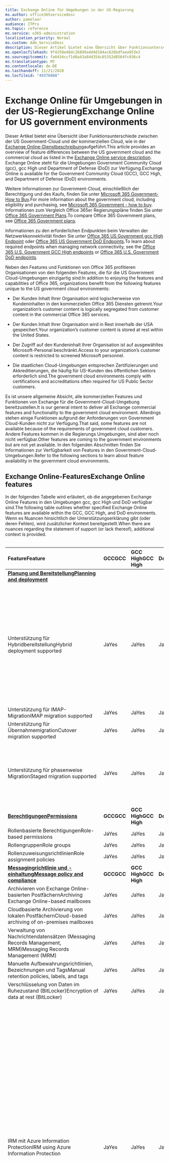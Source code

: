 ```yaml
---
title: Exchange Online für Umgebungen in der US-Regierung
ms.author: office365servicedesc
author: pamelaar
audience: ITPro
ms.topic: reference
ms.service: o365-administration
localization_priority: Normal
ms.custom: Adm_ServiceDesc
description: Dieser Artikel bietet eine Übersicht über Funktionsunterschiede zwischen der US Government-Cloud und der kommerziellen Cloud, wie in der Exchange Online-Dienstbeschreibung aufgeführt.
ms.openlocfilehash: 9f4250e48dc26899a4d4d184ac626bdfaea953e2
ms.sourcegitcommit: fa0434ccf1d6a43a84d354c85352d8564fc036c4
ms.translationtype: MT
ms.contentlocale: de-DE
ms.lasthandoff: 11/21/2020
ms.locfileid: "49376088"
---
```

# <a name="exchange-online-for-us-government-environments"></a><span data-ttu-id="cc611-103">Exchange Online für Umgebungen in der US-Regierung</span><span class="sxs-lookup"><span data-stu-id="cc611-103">Exchange Online for US government environments</span></span>

<span data-ttu-id="cc611-104">Dieser Artikel bietet eine Übersicht über Funktionsunterschiede zwischen der US Government-Cloud und der kommerziellen Cloud, wie in der [Exchange Online-Dienstbeschreibung](https://docs.microsoft.com/office365/servicedescriptions/exchange-online-service-description/exchange-online-service-description)aufgeführt.</span><span class="sxs-lookup"><span data-stu-id="cc611-104">This article provides an overview of feature differences between the US government cloud and the commercial cloud as listed in the [Exchange Online service description](https://docs.microsoft.com/office365/servicedescriptions/exchange-online-service-description/exchange-online-service-description).</span></span> <span data-ttu-id="cc611-105">Exchange Online steht für die Umgebungen Government Community Cloud (gcc), gcc High und Department of Defense (DoD) zur Verfügung.</span><span class="sxs-lookup"><span data-stu-id="cc611-105">Exchange Online is available for the Government Community Cloud (GCC), GCC High, and Department of Defense (DoD) environments.</span></span>

<span data-ttu-id="cc611-106">Weitere Informationen zur Government-Cloud, einschließlich der Berechtigung und des Kaufs, finden Sie unter [Microsoft 365 Government-How to Buy](https://docs.microsoft.com/office365/servicedescriptions/office-365-platform-service-description/office-365-us-government/microsoft-365-government-how-to-buy).</span><span class="sxs-lookup"><span data-stu-id="cc611-106">For more information about the government cloud, including eligibility and purchasing, see [Microsoft 365 Government - how to buy](https://docs.microsoft.com/office365/servicedescriptions/office-365-platform-service-description/office-365-us-government/microsoft-365-government-how-to-buy).</span></span> <span data-ttu-id="cc611-107">Informationen zum Vergleich Office 365er Regierungspläne finden Sie unter [Office 365 Government Plans](https://www.microsoft.com/microsoft-365/government/compare-office-365-government-plans?rtc=1#EligibilityRequirements).</span><span class="sxs-lookup"><span data-stu-id="cc611-107">To compare Office 365 Government plans, see [Office 365 Government plans](https://www.microsoft.com/microsoft-365/government/compare-office-365-government-plans?rtc=1#EligibilityRequirements).</span></span>

<span data-ttu-id="cc611-108">Informationen zu den erforderlichen Endpunkten beim Verwalten der Netzwerkkonnektivität finden Sie unter [Office 365 US Government gcc High Endpoint](https://docs.microsoft.com/office365/enterprise/office-365-u-s-government-gcc-high-endpoints#sharepoint-online-and-onedrive-for-business) oder [Office 365 US Government DoD Endpoints](https://docs.microsoft.com/office365/enterprise/office-365-u-s-government-dod-endpoints#sharepoint-online-and-onedrive-for-business).</span><span class="sxs-lookup"><span data-stu-id="cc611-108">To learn about required endpoints when managing network connectivity, see the [Office 365 U.S. Government GCC High endpoints](https://docs.microsoft.com/office365/enterprise/office-365-u-s-government-gcc-high-endpoints#sharepoint-online-and-onedrive-for-business) or [Office 365 U.S. Government DoD endpoints](https://docs.microsoft.com/office365/enterprise/office-365-u-s-government-dod-endpoints#sharepoint-online-and-onedrive-for-business).</span></span>

<span data-ttu-id="cc611-109">Neben den Features und Funktionen von Office 365 profitieren Organisationen von den folgenden Features, die für die US Government Cloud-Umgebungen einzigartig sind:</span><span class="sxs-lookup"><span data-stu-id="cc611-109">In addition to enjoying the features and capabilities of Office 365, organizations benefit from the following features unique to the US government cloud environments:</span></span>

- <span data-ttu-id="cc611-110">Der Kunden Inhalt Ihrer Organisation wird logischerweise von Kundeninhalten in den kommerziellen Office 365 Diensten getrennt.</span><span class="sxs-lookup"><span data-stu-id="cc611-110">Your organization’s customer content is logically segregated from customer content in the commercial Office 365 services.</span></span>

- <span data-ttu-id="cc611-111">Der Kunden Inhalt Ihrer Organisation wird in Rest innerhalb der USA gespeichert.</span><span class="sxs-lookup"><span data-stu-id="cc611-111">Your organization’s customer content is stored at rest within the United States.</span></span>

- <span data-ttu-id="cc611-112">Der Zugriff auf den Kundeninhalt Ihrer Organisation ist auf ausgewähltes Microsoft-Personal beschränkt.</span><span class="sxs-lookup"><span data-stu-id="cc611-112">Access to your organization’s customer content is restricted to screened Microsoft personnel.</span></span>

- <span data-ttu-id="cc611-113">Die staatlichen Cloud-Umgebungen entsprechen Zertifizierungen und Akkreditierungen, die häufig für US-Kunden des öffentlichen Sektors erforderlich sind.</span><span class="sxs-lookup"><span data-stu-id="cc611-113">The government cloud environments comply with certifications and accreditations often required for US Public Sector customers.</span></span>

<span data-ttu-id="cc611-114">Es ist unsere allgemeine Absicht, alle kommerziellen Features und Funktionen von Exchange für die Government-Cloud-Umgebung bereitzustellen.</span><span class="sxs-lookup"><span data-stu-id="cc611-114">It is our general intent to deliver all Exchange commercial features and functionality to the government cloud environment.</span></span> <span data-ttu-id="cc611-115">Allerdings stehen einige Funktionen aufgrund der Anforderungen von Government Cloud-Kunden nicht zur Verfügung.</span><span class="sxs-lookup"><span data-stu-id="cc611-115">That said, some features are not available because of the requirements of government cloud customers.</span></span> <span data-ttu-id="cc611-116">Andere Features kommen in die Regierungs Umgebungen, sind aber noch nicht verfügbar.</span><span class="sxs-lookup"><span data-stu-id="cc611-116">Other features are coming to the government environments but are not yet available.</span></span> <span data-ttu-id="cc611-117">In den folgenden Abschnitten finden Sie Informationen zur Verfügbarkeit von Features in den Government-Cloud-Umgebungen.</span><span class="sxs-lookup"><span data-stu-id="cc611-117">Refer to the following sections to learn about feature availability in the government cloud environments.</span></span>

## <a name="exchange-online-features"></a><span data-ttu-id="cc611-118">Exchange Online-Features</span><span class="sxs-lookup"><span data-stu-id="cc611-118">Exchange Online features</span></span>

<span data-ttu-id="cc611-119">In der folgenden Tabelle wird erläutert, ob die angegebenen Exchange Online Features in den Umgebungen gcc, gcc High und DoD verfügbar sind.</span><span class="sxs-lookup"><span data-stu-id="cc611-119">The following table outlines whether specified Exchange Online features are available within the GCC, GCC High, and DoD environments.</span></span> <span data-ttu-id="cc611-120">Wenn es Nuancen hinsichtlich der Unterstützungserklärung gibt (oder deren Fehlen), wird zusätzlicher Kontext bereitgestellt.</span><span class="sxs-lookup"><span data-stu-id="cc611-120">When there are nuances regarding the statement of support (or lack thereof), additional context is provided.</span></span><br><br>

| <span data-ttu-id="cc611-121">Feature</span><span class="sxs-lookup"><span data-stu-id="cc611-121">Feature</span></span> | <span data-ttu-id="cc611-122">GCC</span><span class="sxs-lookup"><span data-stu-id="cc611-122">GCC</span></span> | <span data-ttu-id="cc611-123">GCC High</span><span class="sxs-lookup"><span data-stu-id="cc611-123">GCC High</span></span> | <span data-ttu-id="cc611-124">DoD</span><span class="sxs-lookup"><span data-stu-id="cc611-124">DoD</span></span> | <span data-ttu-id="cc611-125">Wichtige Überlegungen</span><span class="sxs-lookup"><span data-stu-id="cc611-125">Key considerations</span></span> |
|:-----|:-----|:-----|:-----|:-----|
|<span data-ttu-id="cc611-126">**[Planung und Bereitstellung](../../exchange-online-service-description/planning-and-deployment.md)**</span><span class="sxs-lookup"><span data-stu-id="cc611-126">**[Planning and deployment](../../exchange-online-service-description/planning-and-deployment.md)**</span></span>|||||
|<span data-ttu-id="cc611-127">Unterstützung für Hybridbereitstellung</span><span class="sxs-lookup"><span data-stu-id="cc611-127">Hybrid deployment supported</span></span>|<span data-ttu-id="cc611-128">Ja</span><span class="sxs-lookup"><span data-stu-id="cc611-128">Yes</span></span>|<span data-ttu-id="cc611-129">Ja</span><span class="sxs-lookup"><span data-stu-id="cc611-129">Yes</span></span>|<span data-ttu-id="cc611-130">Ja</span><span class="sxs-lookup"><span data-stu-id="cc611-130">Yes</span></span>|<span data-ttu-id="cc611-131">Für die Koexistenz mit Exchange Server lokal erfordert Microsoft mindestens einen Exchange Server 2013 Client Zugriffs Server (oder Exchange Server 2016.) zu installieren.</span><span class="sxs-lookup"><span data-stu-id="cc611-131">For coexistence with Exchange Server on-premises, Microsoft requires installing at least one Exchange Server 2013 Client Access Server (or Exchange Server 2016.).</span></span> <span data-ttu-id="cc611-132">Exchange Server 2010 und früher werden nicht unterstützt.</span><span class="sxs-lookup"><span data-stu-id="cc611-132">Exchange Server 2010 and earlier are not supported.</span></span>|
|<span data-ttu-id="cc611-133">Unterstützung für IMAP-Migration</span><span class="sxs-lookup"><span data-stu-id="cc611-133">IMAP migration supported</span></span>|<span data-ttu-id="cc611-134">Ja</span><span class="sxs-lookup"><span data-stu-id="cc611-134">Yes</span></span>|<span data-ttu-id="cc611-135">Ja</span><span class="sxs-lookup"><span data-stu-id="cc611-135">Yes</span></span>|<span data-ttu-id="cc611-136">Ja</span><span class="sxs-lookup"><span data-stu-id="cc611-136">Yes</span></span>||
|<span data-ttu-id="cc611-137">Unterstützung für Übernahmemigration</span><span class="sxs-lookup"><span data-stu-id="cc611-137">Cutover migration supported</span></span>|<span data-ttu-id="cc611-138">Ja</span><span class="sxs-lookup"><span data-stu-id="cc611-138">Yes</span></span>|<span data-ttu-id="cc611-139">Ja</span><span class="sxs-lookup"><span data-stu-id="cc611-139">Yes</span></span>|<span data-ttu-id="cc611-140">Ja</span><span class="sxs-lookup"><span data-stu-id="cc611-140">Yes</span></span>||
|<span data-ttu-id="cc611-141">Unterstützung für phasenweise Migration</span><span class="sxs-lookup"><span data-stu-id="cc611-141">Staged migration supported</span></span>|<span data-ttu-id="cc611-142">Ja</span><span class="sxs-lookup"><span data-stu-id="cc611-142">Yes</span></span>|<span data-ttu-id="cc611-143">Ja</span><span class="sxs-lookup"><span data-stu-id="cc611-143">Yes</span></span>|<span data-ttu-id="cc611-144">Ja</span><span class="sxs-lookup"><span data-stu-id="cc611-144">Yes</span></span>|<span data-ttu-id="cc611-145">Die GSuite-Migration wird für gcc High und DoD nicht unterstützt.</span><span class="sxs-lookup"><span data-stu-id="cc611-145">GSuite migration is not supported for GCC High and DoD.</span></span> <span data-ttu-id="cc611-146">Weitere Informationen finden Sie unter <a href="https://docs.microsoft.com/exchange/mailbox-migration/perform-g-suite-migration">Durchführen einer GSuite Migration</a>.</span><span class="sxs-lookup"><span data-stu-id="cc611-146">For more information, see <a href="https://docs.microsoft.com/exchange/mailbox-migration/perform-g-suite-migration">Perform a GSuite migration</a>.</span></span>|
|<span data-ttu-id="cc611-147">**[Berechtigungen](../../exchange-online-service-description/permissions.md)**</span><span class="sxs-lookup"><span data-stu-id="cc611-147">**[Permissions](../../exchange-online-service-description/permissions.md)**</span></span>|<span data-ttu-id="cc611-148">**GCC**</span><span class="sxs-lookup"><span data-stu-id="cc611-148">**GCC**</span></span>|<span data-ttu-id="cc611-149">**GCC High**</span><span class="sxs-lookup"><span data-stu-id="cc611-149">**GCC High**</span></span>|<span data-ttu-id="cc611-150">**DoD**</span><span class="sxs-lookup"><span data-stu-id="cc611-150">**DoD**</span></span>|<span data-ttu-id="cc611-151">**Wichtige Überlegungen**</span><span class="sxs-lookup"><span data-stu-id="cc611-151">**Key considerations**</span></span>|
|<span data-ttu-id="cc611-152">Rollenbasierte Berechtigungen</span><span class="sxs-lookup"><span data-stu-id="cc611-152">Role-based permissions</span></span>|<span data-ttu-id="cc611-153">Ja</span><span class="sxs-lookup"><span data-stu-id="cc611-153">Yes</span></span>|<span data-ttu-id="cc611-154">Ja</span><span class="sxs-lookup"><span data-stu-id="cc611-154">Yes</span></span>|<span data-ttu-id="cc611-155">Ja</span><span class="sxs-lookup"><span data-stu-id="cc611-155">Yes</span></span>||
|<span data-ttu-id="cc611-156">Rollengruppen</span><span class="sxs-lookup"><span data-stu-id="cc611-156">Role groups</span></span>|<span data-ttu-id="cc611-157">Ja</span><span class="sxs-lookup"><span data-stu-id="cc611-157">Yes</span></span>|<span data-ttu-id="cc611-158">Ja</span><span class="sxs-lookup"><span data-stu-id="cc611-158">Yes</span></span>|<span data-ttu-id="cc611-159">Ja</span><span class="sxs-lookup"><span data-stu-id="cc611-159">Yes</span></span>||
|<span data-ttu-id="cc611-160">Rollenzuweisungsrichtlinien</span><span class="sxs-lookup"><span data-stu-id="cc611-160">Role assignment policies</span></span>|<span data-ttu-id="cc611-161">Ja</span><span class="sxs-lookup"><span data-stu-id="cc611-161">Yes</span></span>|<span data-ttu-id="cc611-162">Ja</span><span class="sxs-lookup"><span data-stu-id="cc611-162">Yes</span></span>|<span data-ttu-id="cc611-163">Ja</span><span class="sxs-lookup"><span data-stu-id="cc611-163">Yes</span></span>||
|<span data-ttu-id="cc611-164">**[Messagingrichtlinie und -einhaltung](../../exchange-online-service-description/message-policy-and-compliance.md)**</span><span class="sxs-lookup"><span data-stu-id="cc611-164">**[Message policy and compliance](../../exchange-online-service-description/message-policy-and-compliance.md)**</span></span>|<span data-ttu-id="cc611-165">**GCC**</span><span class="sxs-lookup"><span data-stu-id="cc611-165">**GCC**</span></span>|<span data-ttu-id="cc611-166">**GCC High**</span><span class="sxs-lookup"><span data-stu-id="cc611-166">**GCC High**</span></span>|<span data-ttu-id="cc611-167">**DoD**</span><span class="sxs-lookup"><span data-stu-id="cc611-167">**DoD**</span></span>|<span data-ttu-id="cc611-168">**Wichtige Überlegungen**</span><span class="sxs-lookup"><span data-stu-id="cc611-168">**Key considerations**</span></span>|
|<span data-ttu-id="cc611-169">Archivieren von Exchange Online-basierten Postfächern</span><span class="sxs-lookup"><span data-stu-id="cc611-169">Archiving Exchange Online-based mailboxes</span></span>|<span data-ttu-id="cc611-170">Ja</span><span class="sxs-lookup"><span data-stu-id="cc611-170">Yes</span></span>|<span data-ttu-id="cc611-171">Ja</span><span class="sxs-lookup"><span data-stu-id="cc611-171">Yes</span></span>|<span data-ttu-id="cc611-172">Ja</span><span class="sxs-lookup"><span data-stu-id="cc611-172">Yes</span></span>||
|<span data-ttu-id="cc611-173">Cloudbasierte Archivierung von lokalen Postfächern</span><span class="sxs-lookup"><span data-stu-id="cc611-173">Cloud-based archiving of on-premises mailboxes</span></span>|<span data-ttu-id="cc611-174">Ja</span><span class="sxs-lookup"><span data-stu-id="cc611-174">Yes</span></span>|<span data-ttu-id="cc611-175">Ja</span><span class="sxs-lookup"><span data-stu-id="cc611-175">Yes</span></span>|<span data-ttu-id="cc611-176">Ja</span><span class="sxs-lookup"><span data-stu-id="cc611-176">Yes</span></span>||
|<span data-ttu-id="cc611-177">Verwaltung von Nachrichtendatensätzen (Messaging Records Management, MRM)</span><span class="sxs-lookup"><span data-stu-id="cc611-177">Messaging Records Management (MRM)</span></span> |<span data-ttu-id="cc611-178">Ja</span><span class="sxs-lookup"><span data-stu-id="cc611-178">Yes</span></span>|<span data-ttu-id="cc611-179">Ja</span><span class="sxs-lookup"><span data-stu-id="cc611-179">Yes</span></span>|<span data-ttu-id="cc611-180">Ja</span><span class="sxs-lookup"><span data-stu-id="cc611-180">Yes</span></span>||
|<span data-ttu-id="cc611-181">Manuelle Aufbewahrungsrichtlinien, Bezeichnungen und Tags</span><span class="sxs-lookup"><span data-stu-id="cc611-181">Manual retention policies, labels, and tags</span></span> |<span data-ttu-id="cc611-182">Ja</span><span class="sxs-lookup"><span data-stu-id="cc611-182">Yes</span></span>|<span data-ttu-id="cc611-183">Ja</span><span class="sxs-lookup"><span data-stu-id="cc611-183">Yes</span></span>|<span data-ttu-id="cc611-184">Ja</span><span class="sxs-lookup"><span data-stu-id="cc611-184">Yes</span></span>||
|<span data-ttu-id="cc611-185">Verschlüsselung von Daten im Ruhezustand (BitLocker)</span><span class="sxs-lookup"><span data-stu-id="cc611-185">Encryption of data at rest (BitLocker)</span></span>|<span data-ttu-id="cc611-186">Ja</span><span class="sxs-lookup"><span data-stu-id="cc611-186">Yes</span></span>|<span data-ttu-id="cc611-187">Ja</span><span class="sxs-lookup"><span data-stu-id="cc611-187">Yes</span></span>|<span data-ttu-id="cc611-188">Ja</span><span class="sxs-lookup"><span data-stu-id="cc611-188">Yes</span></span>||
|<span data-ttu-id="cc611-189">IRM mit Azure Information Protection</span><span class="sxs-lookup"><span data-stu-id="cc611-189">IRM using Azure Information Protection</span></span>|<span data-ttu-id="cc611-190">Ja</span><span class="sxs-lookup"><span data-stu-id="cc611-190">Yes</span></span>|<span data-ttu-id="cc611-191">Ja</span><span class="sxs-lookup"><span data-stu-id="cc611-191">Yes</span></span>|<span data-ttu-id="cc611-192">Ja</span><span class="sxs-lookup"><span data-stu-id="cc611-192">Yes</span></span>|<span data-ttu-id="cc611-193">Weitere Informationen zu den Einschränkungen von AIP in gcc High und DoD finden Sie unter <a href="https://docs.microsoft.com/enterprise-mobility-security/solutions/ems-aip-premium-govt-service-description">Azure Information Protection Premium Government Service Description</a>.</span><span class="sxs-lookup"><span data-stu-id="cc611-193">For more information regarding limitations of AIP in GCC High and DoD, see <a href="https://docs.microsoft.com/enterprise-mobility-security/solutions/ems-aip-premium-govt-service-description">Azure Information Protection Premium Government Service Description</a>.</span></span><br><br><span data-ttu-id="cc611-194">Azure Information Protection ist nicht in G1/F3 enthalten, kann aber als separates Add-on erworben werden und aktiviert die unterstützten IRM-Funktionen (Information Rights Management, Verwaltung von Informationsrechten).</span><span class="sxs-lookup"><span data-stu-id="cc611-194">Azure Information Protection is not included in G1/F3, but it can be purchased as a separate add-on and will enable the supported Information Rights Management (IRM) features.</span></span> <span data-ttu-id="cc611-195">Einige Azure Information Protection-Features erfordern ein Abonnement für Office 365 ProPlus, das nicht in Office 365 Government G1 oder Office 365 Government F3 enthalten ist.</span><span class="sxs-lookup"><span data-stu-id="cc611-195">Some Azure Information Protection features require a subscription to Office 365 ProPlus, which is not included with Office 365 Government G1 or Office 365 Government F3.</span></span>|
|<span data-ttu-id="cc611-196">IRM mit Windows Server AD RMS</span><span class="sxs-lookup"><span data-stu-id="cc611-196">IRM using Windows Server AD RMS</span></span>|<span data-ttu-id="cc611-197">Ja</span><span class="sxs-lookup"><span data-stu-id="cc611-197">Yes</span></span>|<span data-ttu-id="cc611-198">Ja</span><span class="sxs-lookup"><span data-stu-id="cc611-198">Yes</span></span>|<span data-ttu-id="cc611-199">Ja</span><span class="sxs-lookup"><span data-stu-id="cc611-199">Yes</span></span>|<span data-ttu-id="cc611-200">  Windows Server AD RMS ist ein lokaler Server, der separat erworben und verwaltet werden muss, um die unterstützten IRM-Funktionen zu aktivieren.</span><span class="sxs-lookup"><span data-stu-id="cc611-200">Windows Server AD RMS is an on-premises server that must be purchased and managed separately to enable the supported IRM features.</span></span>|
|<span data-ttu-id="cc611-201">Office 365-Nachrichtenverschlüsselung</span><span class="sxs-lookup"><span data-stu-id="cc611-201">Office 365 Message Encryption</span></span>|<span data-ttu-id="cc611-202">Ja</span><span class="sxs-lookup"><span data-stu-id="cc611-202">Yes</span></span>|<span data-ttu-id="cc611-203">Ja</span><span class="sxs-lookup"><span data-stu-id="cc611-203">Yes</span></span>|<span data-ttu-id="cc611-204">Ja</span><span class="sxs-lookup"><span data-stu-id="cc611-204">Yes</span></span>|<span data-ttu-id="cc611-205">Weitere Informationen finden Sie unter [Office 365 Nachrichten Verschlüsselungs Verhalten in gcc High/DoD-Grenze](#office-365-message-encryptionbehavior-across-gcc-highdod-boundary) in diesem Artikel und <a href="https://docs.microsoft.com/microsoft-365/compliance/ome-version-comparison#unique-characteristics-of-office-365-message-encryption-in-a-gcc-high-deployment">einzigartige Merkmale der Office 365 Nachrichtenverschlüsselung in einer gcc-hoch Bereitstellung</a>, die Verhaltens Nuancen von Office 365 Nachrichtenverschlüsselung beim Senden von Nachrichten zwischen gcc-High/DoD-und nicht-gcc-Benutzern mit hoher/DoD-Funktion dokumentiert.</span><span class="sxs-lookup"><span data-stu-id="cc611-205">See [Office 365 Message Encryption behavior across GCC High/DoD boundary](#office-365-message-encryptionbehavior-across-gcc-highdod-boundary) in this article and <a href="https://docs.microsoft.com/microsoft-365/compliance/ome-version-comparison#unique-characteristics-of-office-365-message-encryption-in-a-gcc-high-deployment">Unique characteristics of Office 365 Message Encryption in a GCC High deployment</a>, which document behavioral nuances of Office 365 Message Encryption when sending messages between GCC High/DoD and non-GCC High/DoD users.</span></span>|
|<span data-ttu-id="cc611-206">Kundenschlüssel</span><span class="sxs-lookup"><span data-stu-id="cc611-206">Customer Key</span></span>|<span data-ttu-id="cc611-207">Ja</span><span class="sxs-lookup"><span data-stu-id="cc611-207">Yes</span></span>|<span data-ttu-id="cc611-208">Ja</span><span class="sxs-lookup"><span data-stu-id="cc611-208">Yes</span></span>|<span data-ttu-id="cc611-209">Ja</span><span class="sxs-lookup"><span data-stu-id="cc611-209">Yes</span></span>|<span data-ttu-id="cc611-210">Erfordert G5-Dienstplan.</span><span class="sxs-lookup"><span data-stu-id="cc611-210">Requires G5 service plan.</span></span>|
|<span data-ttu-id="cc611-211">S/MIME</span><span class="sxs-lookup"><span data-stu-id="cc611-211">S/MIME</span></span>|<span data-ttu-id="cc611-212">Ja</span><span class="sxs-lookup"><span data-stu-id="cc611-212">Yes</span></span>|<span data-ttu-id="cc611-213">Ja</span><span class="sxs-lookup"><span data-stu-id="cc611-213">Yes</span></span>|<span data-ttu-id="cc611-214">Ja</span><span class="sxs-lookup"><span data-stu-id="cc611-214">Yes</span></span>||
|<span data-ttu-id="cc611-215">In-Situ-Speicher und Beweissicherungsverfahren</span><span class="sxs-lookup"><span data-stu-id="cc611-215">In-Place Hold and Litigation Hold</span></span>|<span data-ttu-id="cc611-216">Ja</span><span class="sxs-lookup"><span data-stu-id="cc611-216">Yes</span></span>|<span data-ttu-id="cc611-217">Ja</span><span class="sxs-lookup"><span data-stu-id="cc611-217">Yes</span></span>|<span data-ttu-id="cc611-218">Ja</span><span class="sxs-lookup"><span data-stu-id="cc611-218">Yes</span></span>|<span data-ttu-id="cc611-219">Erfordert G3-oder G5-Dienstplan.</span><span class="sxs-lookup"><span data-stu-id="cc611-219">Requires G3 or G5 service plan.</span></span>|
|<span data-ttu-id="cc611-220">Compliance-eDiscovery</span><span class="sxs-lookup"><span data-stu-id="cc611-220">In-Place eDiscovery</span></span>|<span data-ttu-id="cc611-221">Ja</span><span class="sxs-lookup"><span data-stu-id="cc611-221">Yes</span></span>|<span data-ttu-id="cc611-222">Ja</span><span class="sxs-lookup"><span data-stu-id="cc611-222">Yes</span></span>|<span data-ttu-id="cc611-223">Ja</span><span class="sxs-lookup"><span data-stu-id="cc611-223">Yes</span></span>||
|<span data-ttu-id="cc611-224">Nachrichtenflussregeln</span><span class="sxs-lookup"><span data-stu-id="cc611-224">Mail flow rules</span></span>|<span data-ttu-id="cc611-225">Ja</span><span class="sxs-lookup"><span data-stu-id="cc611-225">Yes</span></span>|<span data-ttu-id="cc611-226">Ja</span><span class="sxs-lookup"><span data-stu-id="cc611-226">Yes</span></span>|<span data-ttu-id="cc611-227">Ja</span><span class="sxs-lookup"><span data-stu-id="cc611-227">Yes</span></span>||
|<span data-ttu-id="cc611-228">Data loss prevention</span><span class="sxs-lookup"><span data-stu-id="cc611-228">Data loss prevention</span></span>|<span data-ttu-id="cc611-229">Ja</span><span class="sxs-lookup"><span data-stu-id="cc611-229">Yes</span></span>|<span data-ttu-id="cc611-230">Ja</span><span class="sxs-lookup"><span data-stu-id="cc611-230">Yes</span></span>|<span data-ttu-id="cc611-231">Ja</span><span class="sxs-lookup"><span data-stu-id="cc611-231">Yes</span></span>|<span data-ttu-id="cc611-232">Erfordert G3-oder G5-Dienstplan.</span><span class="sxs-lookup"><span data-stu-id="cc611-232">Requires G3 or G5 service plan.</span></span>|
|<span data-ttu-id="cc611-233">Journale</span><span class="sxs-lookup"><span data-stu-id="cc611-233">Journaling</span></span>|<span data-ttu-id="cc611-234">Ja</span><span class="sxs-lookup"><span data-stu-id="cc611-234">Yes</span></span>|<span data-ttu-id="cc611-235">Ja</span><span class="sxs-lookup"><span data-stu-id="cc611-235">Yes</span></span>|<span data-ttu-id="cc611-236">Ja</span><span class="sxs-lookup"><span data-stu-id="cc611-236">Yes</span></span>||
|<span data-ttu-id="cc611-237">**[Schutz vor Spam und Schadsoftware](../../exchange-online-service-description/anti-spam-and-anti-malware-protection.md)**</span><span class="sxs-lookup"><span data-stu-id="cc611-237">**[Anti-spam and anti-malware protection](../../exchange-online-service-description/anti-spam-and-anti-malware-protection.md)**</span></span>|<span data-ttu-id="cc611-238">**GCC**</span><span class="sxs-lookup"><span data-stu-id="cc611-238">**GCC**</span></span>|<span data-ttu-id="cc611-239">**GCC High**</span><span class="sxs-lookup"><span data-stu-id="cc611-239">**GCC High**</span></span>|<span data-ttu-id="cc611-240">**DoD**</span><span class="sxs-lookup"><span data-stu-id="cc611-240">**DoD**</span></span>|<span data-ttu-id="cc611-241">**Wichtige Überlegungen**</span><span class="sxs-lookup"><span data-stu-id="cc611-241">**Key considerations**</span></span>|
|<span data-ttu-id="cc611-242">Integrierter Antispamschutz</span><span class="sxs-lookup"><span data-stu-id="cc611-242">Built-in anti-spam protection</span></span>|<span data-ttu-id="cc611-243">Ja</span><span class="sxs-lookup"><span data-stu-id="cc611-243">Yes</span></span>|<span data-ttu-id="cc611-244">Ja</span><span class="sxs-lookup"><span data-stu-id="cc611-244">Yes</span></span>|<span data-ttu-id="cc611-245">Ja</span><span class="sxs-lookup"><span data-stu-id="cc611-245">Yes</span></span>||
|<span data-ttu-id="cc611-246">Customize anti-spam policies</span><span class="sxs-lookup"><span data-stu-id="cc611-246">Customize anti-spam policies</span></span>|<span data-ttu-id="cc611-247">Ja</span><span class="sxs-lookup"><span data-stu-id="cc611-247">Yes</span></span>|<span data-ttu-id="cc611-248">Ja</span><span class="sxs-lookup"><span data-stu-id="cc611-248">Yes</span></span>|<span data-ttu-id="cc611-249">Ja</span><span class="sxs-lookup"><span data-stu-id="cc611-249">Yes</span></span>||
|<span data-ttu-id="cc611-250">Integrierter Antischadsoftwareschutz</span><span class="sxs-lookup"><span data-stu-id="cc611-250">Built-in anti-malware protection</span></span>|<span data-ttu-id="cc611-251">Ja</span><span class="sxs-lookup"><span data-stu-id="cc611-251">Yes</span></span>|<span data-ttu-id="cc611-252">Ja</span><span class="sxs-lookup"><span data-stu-id="cc611-252">Yes</span></span>|<span data-ttu-id="cc611-253">Ja</span><span class="sxs-lookup"><span data-stu-id="cc611-253">Yes</span></span>||
|<span data-ttu-id="cc611-254">Customize anti-malware policies</span><span class="sxs-lookup"><span data-stu-id="cc611-254">Customize anti-malware policies</span></span>|<span data-ttu-id="cc611-255">Ja</span><span class="sxs-lookup"><span data-stu-id="cc611-255">Yes</span></span>|<span data-ttu-id="cc611-256">Ja</span><span class="sxs-lookup"><span data-stu-id="cc611-256">Yes</span></span>|<span data-ttu-id="cc611-257">Ja</span><span class="sxs-lookup"><span data-stu-id="cc611-257">Yes</span></span>||
|<span data-ttu-id="cc611-258">Quarantäne - Verwaltung durch Administrator</span><span class="sxs-lookup"><span data-stu-id="cc611-258">Quarantine - administrator management</span></span>|<span data-ttu-id="cc611-259">Ja</span><span class="sxs-lookup"><span data-stu-id="cc611-259">Yes</span></span>|<span data-ttu-id="cc611-260">Ja</span><span class="sxs-lookup"><span data-stu-id="cc611-260">Yes</span></span>|<span data-ttu-id="cc611-261">Ja</span><span class="sxs-lookup"><span data-stu-id="cc611-261">Yes</span></span>||
|<span data-ttu-id="cc611-262">Quarantäne - Selbstverwaltung durch Endbenutzer</span><span class="sxs-lookup"><span data-stu-id="cc611-262">Quarantine - end-user self-management</span></span>|<span data-ttu-id="cc611-263">Ja</span><span class="sxs-lookup"><span data-stu-id="cc611-263">Yes</span></span>|<span data-ttu-id="cc611-264">Ja</span><span class="sxs-lookup"><span data-stu-id="cc611-264">Yes</span></span>|<span data-ttu-id="cc611-265">Ja</span><span class="sxs-lookup"><span data-stu-id="cc611-265">Yes</span></span>||
|<span data-ttu-id="cc611-266">Advanced Threat Protection</span><span class="sxs-lookup"><span data-stu-id="cc611-266">Advanced Threat Protection</span></span>|<span data-ttu-id="cc611-267">Ja</span><span class="sxs-lookup"><span data-stu-id="cc611-267">Yes</span></span>|<span data-ttu-id="cc611-268">Ja</span><span class="sxs-lookup"><span data-stu-id="cc611-268">Yes</span></span>|<span data-ttu-id="cc611-269">Ja</span><span class="sxs-lookup"><span data-stu-id="cc611-269">Yes</span></span>|<span data-ttu-id="cc611-270">Erfordert G5-Service Plan (oder Erwerb von Add-on).</span><span class="sxs-lookup"><span data-stu-id="cc611-270">Requires G5 Service plan (or purchase of add-on).</span></span><br><br><span data-ttu-id="cc611-271">Anti-Phishing für Benutzer-und Domänen Identitätswechsel und Spoof Intelligence steht in gcc High und DoD noch nicht zur Verfügung.</span><span class="sxs-lookup"><span data-stu-id="cc611-271">Anti-phishing for user and domain impersonation and spoof intelligence are not yet available in GCC High and DoD.</span></span>|
|<span data-ttu-id="cc611-272">**[Nachrichtenfluss](../../exchange-online-service-description/mail-flow.md)**</span><span class="sxs-lookup"><span data-stu-id="cc611-272">**[Mail flow](../../exchange-online-service-description/mail-flow.md)**</span></span>|<span data-ttu-id="cc611-273">**GCC**</span><span class="sxs-lookup"><span data-stu-id="cc611-273">**GCC**</span></span>|<span data-ttu-id="cc611-274">**GCC High**</span><span class="sxs-lookup"><span data-stu-id="cc611-274">**GCC High**</span></span>|<span data-ttu-id="cc611-275">**DoD**</span><span class="sxs-lookup"><span data-stu-id="cc611-275">**DoD**</span></span>|<span data-ttu-id="cc611-276">**Wichtige Überlegungen**</span><span class="sxs-lookup"><span data-stu-id="cc611-276">**Key considerations**</span></span>|
|<span data-ttu-id="cc611-277">Benutzerdefiniertes Routing von ausgehenden e-Mails</span><span class="sxs-lookup"><span data-stu-id="cc611-277">Custom routing of outbound mail</span></span>|<span data-ttu-id="cc611-278">Ja</span><span class="sxs-lookup"><span data-stu-id="cc611-278">Yes</span></span>|<span data-ttu-id="cc611-279">Ja</span><span class="sxs-lookup"><span data-stu-id="cc611-279">Yes</span></span>|<span data-ttu-id="cc611-280">Ja</span><span class="sxs-lookup"><span data-stu-id="cc611-280">Yes</span></span>||
|<span data-ttu-id="cc611-281">Secure messaging with a trusted partner</span><span class="sxs-lookup"><span data-stu-id="cc611-281">Secure messaging with a trusted partner</span></span>|<span data-ttu-id="cc611-282">Ja</span><span class="sxs-lookup"><span data-stu-id="cc611-282">Yes</span></span>|<span data-ttu-id="cc611-283">Ja</span><span class="sxs-lookup"><span data-stu-id="cc611-283">Yes</span></span>|<span data-ttu-id="cc611-284">Ja</span><span class="sxs-lookup"><span data-stu-id="cc611-284">Yes</span></span>||
|<span data-ttu-id="cc611-285">Conditional mail routing</span><span class="sxs-lookup"><span data-stu-id="cc611-285">Conditional mail routing</span></span>|<span data-ttu-id="cc611-286">Ja</span><span class="sxs-lookup"><span data-stu-id="cc611-286">Yes</span></span>|<span data-ttu-id="cc611-287">Ja</span><span class="sxs-lookup"><span data-stu-id="cc611-287">Yes</span></span>|<span data-ttu-id="cc611-288">Ja</span><span class="sxs-lookup"><span data-stu-id="cc611-288">Yes</span></span>||
|<span data-ttu-id="cc611-289">Hinzufügen eines Partners zu einer eingehenden Liste sicherer Adressen</span><span class="sxs-lookup"><span data-stu-id="cc611-289">Adding a partner to an inbound safe list</span></span>|<span data-ttu-id="cc611-290">Ja</span><span class="sxs-lookup"><span data-stu-id="cc611-290">Yes</span></span>|<span data-ttu-id="cc611-291">Ja</span><span class="sxs-lookup"><span data-stu-id="cc611-291">Yes</span></span>|<span data-ttu-id="cc611-292">Ja</span><span class="sxs-lookup"><span data-stu-id="cc611-292">Yes</span></span>||
|<span data-ttu-id="cc611-293">Hybrides E-Mail-Routing</span><span class="sxs-lookup"><span data-stu-id="cc611-293">Hybrid email routing</span></span>|<span data-ttu-id="cc611-294">Ja</span><span class="sxs-lookup"><span data-stu-id="cc611-294">Yes</span></span>|<span data-ttu-id="cc611-295">Ja</span><span class="sxs-lookup"><span data-stu-id="cc611-295">Yes</span></span>|<span data-ttu-id="cc611-296">Ja</span><span class="sxs-lookup"><span data-stu-id="cc611-296">Yes</span></span>||
|<span data-ttu-id="cc611-297">**[Empfänger](../../exchange-online-service-description/recipients.md)**</span><span class="sxs-lookup"><span data-stu-id="cc611-297">**[Recipients](../../exchange-online-service-description/recipients.md)**</span></span>|<span data-ttu-id="cc611-298">**GCC**</span><span class="sxs-lookup"><span data-stu-id="cc611-298">**GCC**</span></span>|<span data-ttu-id="cc611-299">**GCC High**</span><span class="sxs-lookup"><span data-stu-id="cc611-299">**GCC High**</span></span>|<span data-ttu-id="cc611-300">**DoD**</span><span class="sxs-lookup"><span data-stu-id="cc611-300">**DoD**</span></span>|<span data-ttu-id="cc611-301">**Wichtige Überlegungen**</span><span class="sxs-lookup"><span data-stu-id="cc611-301">**Key considerations**</span></span>|
|<span data-ttu-id="cc611-302">Kapazitätswarnungen</span><span class="sxs-lookup"><span data-stu-id="cc611-302">Capacity alerts</span></span>|<span data-ttu-id="cc611-303">Ja</span><span class="sxs-lookup"><span data-stu-id="cc611-303">Yes</span></span>|<span data-ttu-id="cc611-304">Ja</span><span class="sxs-lookup"><span data-stu-id="cc611-304">Yes</span></span>|<span data-ttu-id="cc611-305">Ja</span><span class="sxs-lookup"><span data-stu-id="cc611-305">Yes</span></span>||
|<span data-ttu-id="cc611-306">Unwichtige Elemente</span><span class="sxs-lookup"><span data-stu-id="cc611-306">Clutter</span></span>|<span data-ttu-id="cc611-307">Ja</span><span class="sxs-lookup"><span data-stu-id="cc611-307">Yes</span></span>|<span data-ttu-id="cc611-308">Ja</span><span class="sxs-lookup"><span data-stu-id="cc611-308">Yes</span></span>|<span data-ttu-id="cc611-309">Ja</span><span class="sxs-lookup"><span data-stu-id="cc611-309">Yes</span></span>||
|<span data-ttu-id="cc611-310">MailTips</span><span class="sxs-lookup"><span data-stu-id="cc611-310">MailTips</span></span>|<span data-ttu-id="cc611-311">Ja</span><span class="sxs-lookup"><span data-stu-id="cc611-311">Yes</span></span>|<span data-ttu-id="cc611-312">Ja</span><span class="sxs-lookup"><span data-stu-id="cc611-312">Yes</span></span>|<span data-ttu-id="cc611-313">Ja</span><span class="sxs-lookup"><span data-stu-id="cc611-313">Yes</span></span>||
|<span data-ttu-id="cc611-314">Stellvertretungszugriff</span><span class="sxs-lookup"><span data-stu-id="cc611-314">Delegate access</span></span>|<span data-ttu-id="cc611-315">Ja</span><span class="sxs-lookup"><span data-stu-id="cc611-315">Yes</span></span>|<span data-ttu-id="cc611-316">Ja</span><span class="sxs-lookup"><span data-stu-id="cc611-316">Yes</span></span>|<span data-ttu-id="cc611-317">Ja</span><span class="sxs-lookup"><span data-stu-id="cc611-317">Yes</span></span>||
|<span data-ttu-id="cc611-318">Posteingangsregeln</span><span class="sxs-lookup"><span data-stu-id="cc611-318">Inbox rules</span></span>|<span data-ttu-id="cc611-319">Ja</span><span class="sxs-lookup"><span data-stu-id="cc611-319">Yes</span></span>|<span data-ttu-id="cc611-320">Ja</span><span class="sxs-lookup"><span data-stu-id="cc611-320">Yes</span></span>|<span data-ttu-id="cc611-321">Ja</span><span class="sxs-lookup"><span data-stu-id="cc611-321">Yes</span></span>||
|<span data-ttu-id="cc611-322">Verbundene Konten</span><span class="sxs-lookup"><span data-stu-id="cc611-322">Connected accounts</span></span>|<span data-ttu-id="cc611-323">Ja</span><span class="sxs-lookup"><span data-stu-id="cc611-323">Yes</span></span>|<span data-ttu-id="cc611-324">Nein</span><span class="sxs-lookup"><span data-stu-id="cc611-324">No</span></span>|<span data-ttu-id="cc611-325">Nein</span><span class="sxs-lookup"><span data-stu-id="cc611-325">No</span></span>|<span data-ttu-id="cc611-326">Dieses Feature wird in gcc High oder DoD aufgrund von Einschränkungen für ausgehende Verbindungen mit Drittanbieterdiensten nicht unterstützt.</span><span class="sxs-lookup"><span data-stu-id="cc611-326">This feature is not supported in GCC High or DoD due to restrictions on outbound connections to third-party services.</span></span> <span data-ttu-id="cc611-327">Weitere Informationen zu den betroffenen Features finden Sie unter [Connectivity with Third-Party Services](#connectivity-with-third-party-services) in this article.</span><span class="sxs-lookup"><span data-stu-id="cc611-327">For more information about features impacted, see [Connectivity with third-party services](#connectivity-with-third-party-services) in this article.</span></span>|
|<span data-ttu-id="cc611-328">Inaktive Postfächer</span><span class="sxs-lookup"><span data-stu-id="cc611-328">Inactive mailboxes</span></span>|<span data-ttu-id="cc611-329">Ja</span><span class="sxs-lookup"><span data-stu-id="cc611-329">Yes</span></span>|<span data-ttu-id="cc611-330">Ja</span><span class="sxs-lookup"><span data-stu-id="cc611-330">Yes</span></span>|<span data-ttu-id="cc611-331">Ja</span><span class="sxs-lookup"><span data-stu-id="cc611-331">Yes</span></span>|<span data-ttu-id="cc611-332">Erfordert G3-oder G5-Dienstplan.</span><span class="sxs-lookup"><span data-stu-id="cc611-332">Requires G3 or G5 service plan.</span></span>|
|<span data-ttu-id="cc611-333">Offlineadressbuch</span><span class="sxs-lookup"><span data-stu-id="cc611-333">Offline address book</span></span>|<span data-ttu-id="cc611-334">Ja</span><span class="sxs-lookup"><span data-stu-id="cc611-334">Yes</span></span>|<span data-ttu-id="cc611-335">Ja</span><span class="sxs-lookup"><span data-stu-id="cc611-335">Yes</span></span>|<span data-ttu-id="cc611-336">Ja</span><span class="sxs-lookup"><span data-stu-id="cc611-336">Yes</span></span>||
|<span data-ttu-id="cc611-337">Adressbuchrichtlinien</span><span class="sxs-lookup"><span data-stu-id="cc611-337">Address book policies</span></span>|<span data-ttu-id="cc611-338">Ja</span><span class="sxs-lookup"><span data-stu-id="cc611-338">Yes</span></span>|<span data-ttu-id="cc611-339">Ja</span><span class="sxs-lookup"><span data-stu-id="cc611-339">Yes</span></span>|<span data-ttu-id="cc611-340">Ja</span><span class="sxs-lookup"><span data-stu-id="cc611-340">Yes</span></span>||
|<span data-ttu-id="cc611-341">Hierarchisches Adressbuch</span><span class="sxs-lookup"><span data-stu-id="cc611-341">Hierarchical address book</span></span>|<span data-ttu-id="cc611-342">Ja</span><span class="sxs-lookup"><span data-stu-id="cc611-342">Yes</span></span>|<span data-ttu-id="cc611-343">Ja</span><span class="sxs-lookup"><span data-stu-id="cc611-343">Yes</span></span>|<span data-ttu-id="cc611-344">Ja</span><span class="sxs-lookup"><span data-stu-id="cc611-344">Yes</span></span>||
|<span data-ttu-id="cc611-345">Adresslisten und globale Adressliste</span><span class="sxs-lookup"><span data-stu-id="cc611-345">Address lists and global address list</span></span>|<span data-ttu-id="cc611-346">Ja</span><span class="sxs-lookup"><span data-stu-id="cc611-346">Yes</span></span>|<span data-ttu-id="cc611-347">Ja</span><span class="sxs-lookup"><span data-stu-id="cc611-347">Yes</span></span>|<span data-ttu-id="cc611-348">Ja</span><span class="sxs-lookup"><span data-stu-id="cc611-348">Yes</span></span>||
|<span data-ttu-id="cc611-349">Office 365-Gruppen</span><span class="sxs-lookup"><span data-stu-id="cc611-349">Office 365 Groups</span></span>|<span data-ttu-id="cc611-350">Ja</span><span class="sxs-lookup"><span data-stu-id="cc611-350">Yes</span></span>|<span data-ttu-id="cc611-351">Ja</span><span class="sxs-lookup"><span data-stu-id="cc611-351">Yes</span></span>|<span data-ttu-id="cc611-352">Ja</span><span class="sxs-lookup"><span data-stu-id="cc611-352">Yes</span></span>|<span data-ttu-id="cc611-353">Gastzugriff auf Office 365 Gruppen wird in gcc High-und DoD-Umgebungen nicht unterstützt.</span><span class="sxs-lookup"><span data-stu-id="cc611-353">Guest access to Office 365 groups is not supported in GCC High and DoD environments.</span></span> <span data-ttu-id="cc611-354">Weitere Informationen finden Sie unter <a href="https://docs.microsoft.com/azure/azure-government/documentation-government-services-securityandidentity">Azure Government Security + Identity</a>.</span><span class="sxs-lookup"><span data-stu-id="cc611-354">For more information, see <a href="https://docs.microsoft.com/azure/azure-government/documentation-government-services-securityandidentity">Azure Government Security + Identity</a>.</span></span>|
|<span data-ttu-id="cc611-355">Verteilergruppen</span><span class="sxs-lookup"><span data-stu-id="cc611-355">Distribution Groups</span></span>|<span data-ttu-id="cc611-356">Ja</span><span class="sxs-lookup"><span data-stu-id="cc611-356">Yes</span></span>|<span data-ttu-id="cc611-357">Ja</span><span class="sxs-lookup"><span data-stu-id="cc611-357">Yes</span></span>|<span data-ttu-id="cc611-358">Ja</span><span class="sxs-lookup"><span data-stu-id="cc611-358">Yes</span></span>||
|<span data-ttu-id="cc611-359">Externe Kontakte (global)</span><span class="sxs-lookup"><span data-stu-id="cc611-359">External contacts (global)</span></span>|<span data-ttu-id="cc611-360">Ja</span><span class="sxs-lookup"><span data-stu-id="cc611-360">Yes</span></span>|<span data-ttu-id="cc611-361">Ja</span><span class="sxs-lookup"><span data-stu-id="cc611-361">Yes</span></span>|<span data-ttu-id="cc611-362">Ja</span><span class="sxs-lookup"><span data-stu-id="cc611-362">Yes</span></span>|<span data-ttu-id="cc611-363">Vorbehaltlich der Einschränkungen der org-Beziehungs Zusammenarbeit in gcc-High-und DoD-Umgebungen.</span><span class="sxs-lookup"><span data-stu-id="cc611-363">Subject to org-relationship collaboration limitations in GCC High and DoD environments.</span></span> |
|<span data-ttu-id="cc611-364">Kontaktverknüpfung mit sozialen Netzwerken</span><span class="sxs-lookup"><span data-stu-id="cc611-364">Contact linking with social networks</span></span>|<span data-ttu-id="cc611-365">Ja</span><span class="sxs-lookup"><span data-stu-id="cc611-365">Yes</span></span>|<span data-ttu-id="cc611-366">Nein</span><span class="sxs-lookup"><span data-stu-id="cc611-366">No</span></span>|<span data-ttu-id="cc611-367">Nein</span><span class="sxs-lookup"><span data-stu-id="cc611-367">No</span></span>|<span data-ttu-id="cc611-368">Dieses Feature wird in gcc High oder DoD nicht unterstützt.</span><span class="sxs-lookup"><span data-stu-id="cc611-368">This feature is not supported in GCC High or DoD.</span></span>|
|<span data-ttu-id="cc611-369">Ressourcenpostfächer</span><span class="sxs-lookup"><span data-stu-id="cc611-369">Resource mailboxes</span></span>|<span data-ttu-id="cc611-370">Ja</span><span class="sxs-lookup"><span data-stu-id="cc611-370">Yes</span></span>|<span data-ttu-id="cc611-371">Ja</span><span class="sxs-lookup"><span data-stu-id="cc611-371">Yes</span></span>|<span data-ttu-id="cc611-372">Ja</span><span class="sxs-lookup"><span data-stu-id="cc611-372">Yes</span></span>||
|<span data-ttu-id="cc611-373">Konferenzraumverwaltung</span><span class="sxs-lookup"><span data-stu-id="cc611-373">Conference room management</span></span>|<span data-ttu-id="cc611-374">Ja</span><span class="sxs-lookup"><span data-stu-id="cc611-374">Yes</span></span>|<span data-ttu-id="cc611-375">Ja</span><span class="sxs-lookup"><span data-stu-id="cc611-375">Yes</span></span>|<span data-ttu-id="cc611-376">Ja</span><span class="sxs-lookup"><span data-stu-id="cc611-376">Yes</span></span>||
|<span data-ttu-id="cc611-377">Abwesenheitsantworten</span><span class="sxs-lookup"><span data-stu-id="cc611-377">Out-of-office replies</span></span>|<span data-ttu-id="cc611-378">Ja</span><span class="sxs-lookup"><span data-stu-id="cc611-378">Yes</span></span>|<span data-ttu-id="cc611-379">Ja</span><span class="sxs-lookup"><span data-stu-id="cc611-379">Yes</span></span>|<span data-ttu-id="cc611-380">Ja</span><span class="sxs-lookup"><span data-stu-id="cc611-380">Yes</span></span>||
|<span data-ttu-id="cc611-381">Internet Kalenderfreigabe</span><span class="sxs-lookup"><span data-stu-id="cc611-381">Internet Calendar sharing</span></span>|<span data-ttu-id="cc611-382">Ja</span><span class="sxs-lookup"><span data-stu-id="cc611-382">Yes</span></span>|<span data-ttu-id="cc611-383">Nein</span><span class="sxs-lookup"><span data-stu-id="cc611-383">No</span></span>|<span data-ttu-id="cc611-384">Nein</span><span class="sxs-lookup"><span data-stu-id="cc611-384">No</span></span>|<span data-ttu-id="cc611-385">In gcc High funktioniert die Veröffentlichung/Freigabe von Internet Kalendern für eingehende Verbindungen mit Kalendern, die von gcc-hoch Benutzern freigegeben werden, jedoch nicht für gcc-hoch Benutzer, die ausgehende zu einem freigegebenen Kalender außerhalb von gcc High verbinden.</span><span class="sxs-lookup"><span data-stu-id="cc611-385">In GCC High, Internet Calendar publishing/sharing works for inbound connection to calendars shared by GCC High users, but not for GCC High users connecting outbound to a shared calendar outside of GCC High.</span></span><br><br><span data-ttu-id="cc611-386">In DoD – die Internet Kalenderfreigabe wird aufgrund der Anforderung einer eingehenden/ausgehenden Verbindung in dieser Umgebung nicht unterstützt.</span><span class="sxs-lookup"><span data-stu-id="cc611-386">In DoD–Internet Calendar sharing is not supported due to the requirement for inbound/outbound connection allow listing in that environment.</span></span>|
|<span data-ttu-id="cc611-387">**[Berichterstellungsfeatures und Tools zur Problembehandlung](../../exchange-online-service-description/reporting-features-and-troubleshooting-tools.md)**</span><span class="sxs-lookup"><span data-stu-id="cc611-387">**[Reporting features and troubleshooting tools](../../exchange-online-service-description/reporting-features-and-troubleshooting-tools.md)**</span></span>|<span data-ttu-id="cc611-388">**GCC**</span><span class="sxs-lookup"><span data-stu-id="cc611-388">**GCC**</span></span>|<span data-ttu-id="cc611-389">**GCC High**</span><span class="sxs-lookup"><span data-stu-id="cc611-389">**GCC High**</span></span>|<span data-ttu-id="cc611-390">**DoD**</span><span class="sxs-lookup"><span data-stu-id="cc611-390">**DoD**</span></span>|<span data-ttu-id="cc611-391">**Wichtige Überlegungen**</span><span class="sxs-lookup"><span data-stu-id="cc611-391">**Key considerations**</span></span>|
|<span data-ttu-id="cc611-392">Microsoft 365 Admin Center-Berichte</span><span class="sxs-lookup"><span data-stu-id="cc611-392">Microsoft 365 admin center reports</span></span>|<span data-ttu-id="cc611-393">Ja</span><span class="sxs-lookup"><span data-stu-id="cc611-393">Yes</span></span>|<span data-ttu-id="cc611-394">Ja</span><span class="sxs-lookup"><span data-stu-id="cc611-394">Yes</span></span>|<span data-ttu-id="cc611-395">Nein</span><span class="sxs-lookup"><span data-stu-id="cc611-395">No</span></span>|<span data-ttu-id="cc611-396">Berichte sind für DoD nicht verfügbar.</span><span class="sxs-lookup"><span data-stu-id="cc611-396">Reports not available for DoD.</span></span> <span data-ttu-id="cc611-397">Weitere Informationen finden Sie im Abschnitt <a href="https://docs.microsoft.com/office365/servicedescriptions/office-365-platform-service-description/office-365-us-government/office-365-us-government#platform-features">Plattformfeatures</a> der Office 365 US Government-Dienstbeschreibung für Updates/aktuelle Verfügbarkeit.</span><span class="sxs-lookup"><span data-stu-id="cc611-397">Refer to the <a href="https://docs.microsoft.com/office365/servicedescriptions/office-365-platform-service-description/office-365-us-government/office-365-us-government#platform-features">platform features</a> section of the Office 365 US Government service description for updates/current availability.</span></span>|
|<span data-ttu-id="cc611-398">Webdienste Berichte</span><span class="sxs-lookup"><span data-stu-id="cc611-398">Web Services reports</span></span>|<span data-ttu-id="cc611-399">Ja</span><span class="sxs-lookup"><span data-stu-id="cc611-399">Yes</span></span>|<span data-ttu-id="cc611-400">Ja</span><span class="sxs-lookup"><span data-stu-id="cc611-400">Yes</span></span>|<span data-ttu-id="cc611-401">Nein</span><span class="sxs-lookup"><span data-stu-id="cc611-401">No</span></span>|<span data-ttu-id="cc611-402">Berichte sind für DoD nicht verfügbar.</span><span class="sxs-lookup"><span data-stu-id="cc611-402">Reports not available for DoD.</span></span> <span data-ttu-id="cc611-403">Weitere Informationen finden Sie im Abschnitt <a href="https://docs.microsoft.com/office365/servicedescriptions/office-365-platform-service-description/office-365-us-government/office-365-us-government#platform-features">Plattformfeatures</a> der Office 365 US Government-Dienstbeschreibung für Updates/aktuelle Verfügbarkeit.</span><span class="sxs-lookup"><span data-stu-id="cc611-403">Refer to the <a href="https://docs.microsoft.com/office365/servicedescriptions/office-365-platform-service-description/office-365-us-government/office-365-us-government#platform-features">platform features</a> section of the Office 365 US Government service description for updates/current availability.</span></span>|
|<span data-ttu-id="cc611-404">Message trace</span><span class="sxs-lookup"><span data-stu-id="cc611-404">Message trace</span></span>|<span data-ttu-id="cc611-405">Ja</span><span class="sxs-lookup"><span data-stu-id="cc611-405">Yes</span></span>|<span data-ttu-id="cc611-406">Ja</span><span class="sxs-lookup"><span data-stu-id="cc611-406">Yes</span></span>|<span data-ttu-id="cc611-407">Ja</span><span class="sxs-lookup"><span data-stu-id="cc611-407">Yes</span></span>||
|<span data-ttu-id="cc611-408">Überwachungsberichte</span><span class="sxs-lookup"><span data-stu-id="cc611-408">Auditing reports</span></span>|<span data-ttu-id="cc611-409">Ja</span><span class="sxs-lookup"><span data-stu-id="cc611-409">Yes</span></span>|<span data-ttu-id="cc611-410">Ja</span><span class="sxs-lookup"><span data-stu-id="cc611-410">Yes</span></span>|<span data-ttu-id="cc611-411">Nein</span><span class="sxs-lookup"><span data-stu-id="cc611-411">No</span></span>|<span data-ttu-id="cc611-412">Berichte sind für DoD nicht verfügbar.</span><span class="sxs-lookup"><span data-stu-id="cc611-412">Reports not available for DoD.</span></span> <span data-ttu-id="cc611-413">Weitere Informationen finden Sie im Abschnitt <a href="https://docs.microsoft.com/office365/servicedescriptions/office-365-platform-service-description/office-365-us-government/office-365-us-government#platform-features">Plattformfeatures</a> der Office 365 US Government-Dienstbeschreibung für Updates/aktuelle Verfügbarkeit.</span><span class="sxs-lookup"><span data-stu-id="cc611-413">Refer to the <a href="https://docs.microsoft.com/office365/servicedescriptions/office-365-platform-service-description/office-365-us-government/office-365-us-government#platform-features">platform features</a> section of the Office 365 US Government service description for updates/current availability.</span></span>|
|<span data-ttu-id="cc611-414">Unified Messaging-Berichte</span><span class="sxs-lookup"><span data-stu-id="cc611-414">Unified Messaging reports</span></span>|<span data-ttu-id="cc611-415">Ja</span><span class="sxs-lookup"><span data-stu-id="cc611-415">Yes</span></span>|<span data-ttu-id="cc611-416">Nein</span><span class="sxs-lookup"><span data-stu-id="cc611-416">No</span></span>|<span data-ttu-id="cc611-417">Nein</span><span class="sxs-lookup"><span data-stu-id="cc611-417">No</span></span>||
|<span data-ttu-id="cc611-418">**[Freigabe und Zusammenarbeit](../../exchange-online-service-description/sharing-and-collaboration.md)**</span><span class="sxs-lookup"><span data-stu-id="cc611-418">**[Sharing and collaboration](../../exchange-online-service-description/sharing-and-collaboration.md)**</span></span>|<span data-ttu-id="cc611-419">**GCC**</span><span class="sxs-lookup"><span data-stu-id="cc611-419">**GCC**</span></span>|<span data-ttu-id="cc611-420">**GCC High**</span><span class="sxs-lookup"><span data-stu-id="cc611-420">**GCC High**</span></span>|<span data-ttu-id="cc611-421">**DoD**</span><span class="sxs-lookup"><span data-stu-id="cc611-421">**DoD**</span></span>|<span data-ttu-id="cc611-422">**Wichtige Überlegungen**</span><span class="sxs-lookup"><span data-stu-id="cc611-422">**Key considerations**</span></span>|
|<span data-ttu-id="cc611-423">Verbundfreigabe (einschließlich Kalenderveröffentlichung)</span><span class="sxs-lookup"><span data-stu-id="cc611-423">Federated sharing (including calendar publishing)</span></span>|<span data-ttu-id="cc611-424">Ja</span><span class="sxs-lookup"><span data-stu-id="cc611-424">Yes</span></span>|<span data-ttu-id="cc611-425">Ja</span><span class="sxs-lookup"><span data-stu-id="cc611-425">Yes</span></span>|<span data-ttu-id="cc611-426">Ja</span><span class="sxs-lookup"><span data-stu-id="cc611-426">Yes</span></span>|<span data-ttu-id="cc611-427">Einschränkungen bestehen sowohl in gcc High als auch in DoD.</span><span class="sxs-lookup"><span data-stu-id="cc611-427">Limitations exist in both GCC High and DoD.</span></span> <span data-ttu-id="cc611-428">Siehe [Frei/Gebucht-Partnerverbund](#freebusy-federation) in diesem Artikel.</span><span class="sxs-lookup"><span data-stu-id="cc611-428">See [Free/Busy federation](#freebusy-federation) in this article.</span></span>|
|<span data-ttu-id="cc611-429">Websitepostfächer</span><span class="sxs-lookup"><span data-stu-id="cc611-429">Site mailboxes</span></span>|<span data-ttu-id="cc611-430">Ja</span><span class="sxs-lookup"><span data-stu-id="cc611-430">Yes</span></span>|<span data-ttu-id="cc611-431">Ja</span><span class="sxs-lookup"><span data-stu-id="cc611-431">Yes</span></span>|<span data-ttu-id="cc611-432">Ja</span><span class="sxs-lookup"><span data-stu-id="cc611-432">Yes</span></span>||
|<span data-ttu-id="cc611-433">Öffentliche Ordner</span><span class="sxs-lookup"><span data-stu-id="cc611-433">Public folders</span></span>|<span data-ttu-id="cc611-434">Ja</span><span class="sxs-lookup"><span data-stu-id="cc611-434">Yes</span></span>|<span data-ttu-id="cc611-435">Ja</span><span class="sxs-lookup"><span data-stu-id="cc611-435">Yes</span></span>|<span data-ttu-id="cc611-436">Ja</span><span class="sxs-lookup"><span data-stu-id="cc611-436">Yes</span></span>||
|<span data-ttu-id="cc611-437">**[Clients und mobile Geräte](../../exchange-online-service-description/clients-and-mobile-devices.md)**</span><span class="sxs-lookup"><span data-stu-id="cc611-437">**[Clients and mobile devices](../../exchange-online-service-description/clients-and-mobile-devices.md)**</span></span>|<span data-ttu-id="cc611-438">**GCC**</span><span class="sxs-lookup"><span data-stu-id="cc611-438">**GCC**</span></span>|<span data-ttu-id="cc611-439">**GCC High**</span><span class="sxs-lookup"><span data-stu-id="cc611-439">**GCC High**</span></span>|<span data-ttu-id="cc611-440">**DoD**</span><span class="sxs-lookup"><span data-stu-id="cc611-440">**DoD**</span></span>|<span data-ttu-id="cc611-441">**Wichtige Überlegungen**</span><span class="sxs-lookup"><span data-stu-id="cc611-441">**Key considerations**</span></span>|
|<span data-ttu-id="cc611-442">Aufgaben im Internet</span><span class="sxs-lookup"><span data-stu-id="cc611-442">To Do on the Web</span></span>|<span data-ttu-id="cc611-443">Ja</span><span class="sxs-lookup"><span data-stu-id="cc611-443">Yes</span></span>|<span data-ttu-id="cc611-444">Nein</span><span class="sxs-lookup"><span data-stu-id="cc611-444">No</span></span>|<span data-ttu-id="cc611-445">Nein</span><span class="sxs-lookup"><span data-stu-id="cc611-445">No</span></span>||
|<span data-ttu-id="cc611-446">Outlook für Windows</span><span class="sxs-lookup"><span data-stu-id="cc611-446">Outlook for Windows</span></span>|<span data-ttu-id="cc611-447">Ja</span><span class="sxs-lookup"><span data-stu-id="cc611-447">Yes</span></span>|<span data-ttu-id="cc611-448">Ja</span><span class="sxs-lookup"><span data-stu-id="cc611-448">Yes</span></span>|<span data-ttu-id="cc611-449">Ja</span><span class="sxs-lookup"><span data-stu-id="cc611-449">Yes</span></span>|<span data-ttu-id="cc611-450">Um die Anforderungen an gcc High and DoD Compliance erfüllen zu können, müssen Sie mindestens Version 1803 von Office 365 ProPlus betreiben.</span><span class="sxs-lookup"><span data-stu-id="cc611-450">To meet GCC High and DoD compliance requirements, you must be running at least version 1803 of Office 365 ProPlus.</span></span> <span data-ttu-id="cc611-451">Office 365 ProPlus ist nicht mit G1 oder F3 enthalten.</span><span class="sxs-lookup"><span data-stu-id="cc611-451">Office 365 ProPlus is not included with G1 or F3.</span></span>|
|<span data-ttu-id="cc611-452">Outlook im Web</span><span class="sxs-lookup"><span data-stu-id="cc611-452">Outlook on the web</span></span>|<span data-ttu-id="cc611-453">Ja</span><span class="sxs-lookup"><span data-stu-id="cc611-453">Yes</span></span>|<span data-ttu-id="cc611-454">Ja</span><span class="sxs-lookup"><span data-stu-id="cc611-454">Yes</span></span>|<span data-ttu-id="cc611-455">Ja</span><span class="sxs-lookup"><span data-stu-id="cc611-455">Yes</span></span>||
|<span data-ttu-id="cc611-456">Outlook für Mac</span><span class="sxs-lookup"><span data-stu-id="cc611-456">Outlook for Mac</span></span>|<span data-ttu-id="cc611-457">Ja</span><span class="sxs-lookup"><span data-stu-id="cc611-457">Yes</span></span>|<span data-ttu-id="cc611-458">Ja</span><span class="sxs-lookup"><span data-stu-id="cc611-458">Yes</span></span>|<span data-ttu-id="cc611-459">Ja</span><span class="sxs-lookup"><span data-stu-id="cc611-459">Yes</span></span>|<span data-ttu-id="cc611-460">Um die Anforderungen an gcc High and DoD Compliance erfüllen zu können, müssen Sie mindestens Version 1803 von Office 365 ProPlus betreiben.</span><span class="sxs-lookup"><span data-stu-id="cc611-460">To meet GCC High and DoD compliance requirements, you must be running at least version 1803 of Office 365 ProPlus.</span></span> <span data-ttu-id="cc611-461">Office 365 ProPlus ist nicht mit G1 oder F3 enthalten.</span><span class="sxs-lookup"><span data-stu-id="cc611-461">Office 365 ProPlus is not included with G1 or F3.</span></span>|
|<span data-ttu-id="cc611-462">Outlook für iOS und Android</span><span class="sxs-lookup"><span data-stu-id="cc611-462">Outlook for iOS and Android</span></span>|<span data-ttu-id="cc611-463">Ja</span><span class="sxs-lookup"><span data-stu-id="cc611-463">Yes</span></span>|<span data-ttu-id="cc611-464">Ja</span><span class="sxs-lookup"><span data-stu-id="cc611-464">Yes</span></span>|<span data-ttu-id="cc611-465">Ja</span><span class="sxs-lookup"><span data-stu-id="cc611-465">Yes</span></span>||
|<span data-ttu-id="cc611-466">Exchange ActiveSync</span><span class="sxs-lookup"><span data-stu-id="cc611-466">Exchange ActiveSync</span></span>|<span data-ttu-id="cc611-467">Ja</span><span class="sxs-lookup"><span data-stu-id="cc611-467">Yes</span></span>|<span data-ttu-id="cc611-468">Ja</span><span class="sxs-lookup"><span data-stu-id="cc611-468">Yes</span></span>|<span data-ttu-id="cc611-469">Ja</span><span class="sxs-lookup"><span data-stu-id="cc611-469">Yes</span></span>||
|<span data-ttu-id="cc611-470">Grundlegende Mobilität und Sicherheit für Microsoft 365</span><span class="sxs-lookup"><span data-stu-id="cc611-470">Basic Mobility and Security for Microsoft 365</span></span>|<span data-ttu-id="cc611-471">Ja</span><span class="sxs-lookup"><span data-stu-id="cc611-471">Yes</span></span>|<span data-ttu-id="cc611-472">Nein</span><span class="sxs-lookup"><span data-stu-id="cc611-472">No</span></span>|<span data-ttu-id="cc611-473">Nein</span><span class="sxs-lookup"><span data-stu-id="cc611-473">No</span></span>||
|<span data-ttu-id="cc611-474">POP und IMAP</span><span class="sxs-lookup"><span data-stu-id="cc611-474">POP and IMAP</span></span>|<span data-ttu-id="cc611-475">Ja</span><span class="sxs-lookup"><span data-stu-id="cc611-475">Yes</span></span>|<span data-ttu-id="cc611-476">Ja</span><span class="sxs-lookup"><span data-stu-id="cc611-476">Yes</span></span>|<span data-ttu-id="cc611-477">Ja</span><span class="sxs-lookup"><span data-stu-id="cc611-477">Yes</span></span>||
|<span data-ttu-id="cc611-478">SMTP</span><span class="sxs-lookup"><span data-stu-id="cc611-478">SMTP</span></span>|<span data-ttu-id="cc611-479">Ja</span><span class="sxs-lookup"><span data-stu-id="cc611-479">Yes</span></span>|<span data-ttu-id="cc611-480">Ja</span><span class="sxs-lookup"><span data-stu-id="cc611-480">Yes</span></span>|<span data-ttu-id="cc611-481">Ja</span><span class="sxs-lookup"><span data-stu-id="cc611-481">Yes</span></span>||
|<span data-ttu-id="cc611-482">Unterstützung für EWS-Anwendungen</span><span class="sxs-lookup"><span data-stu-id="cc611-482">EWS application support</span></span>|<span data-ttu-id="cc611-483">Ja</span><span class="sxs-lookup"><span data-stu-id="cc611-483">Yes</span></span>|<span data-ttu-id="cc611-484">Ja</span><span class="sxs-lookup"><span data-stu-id="cc611-484">Yes</span></span>|<span data-ttu-id="cc611-485">Ja</span><span class="sxs-lookup"><span data-stu-id="cc611-485">Yes</span></span>||
|<span data-ttu-id="cc611-486">**[Sprachnachrichtendienste](../../exchange-online-service-description/voice-message-services.md)**</span><span class="sxs-lookup"><span data-stu-id="cc611-486">**[Voice message services](../../exchange-online-service-description/voice-message-services.md)**</span></span>|<span data-ttu-id="cc611-487">**GCC**</span><span class="sxs-lookup"><span data-stu-id="cc611-487">**GCC**</span></span>|<span data-ttu-id="cc611-488">**GCC High**</span><span class="sxs-lookup"><span data-stu-id="cc611-488">**GCC High**</span></span>|<span data-ttu-id="cc611-489">**DoD**</span><span class="sxs-lookup"><span data-stu-id="cc611-489">**DoD**</span></span>|<span data-ttu-id="cc611-490">**Wichtige Überlegungen**</span><span class="sxs-lookup"><span data-stu-id="cc611-490">**Key considerations**</span></span>|
|<span data-ttu-id="cc611-491">Voicemail</span><span class="sxs-lookup"><span data-stu-id="cc611-491">Voice mail</span></span>|<span data-ttu-id="cc611-492">Nein</span><span class="sxs-lookup"><span data-stu-id="cc611-492">No</span></span>|<span data-ttu-id="cc611-493">Nein</span><span class="sxs-lookup"><span data-stu-id="cc611-493">No</span></span>|<span data-ttu-id="cc611-494">Nein</span><span class="sxs-lookup"><span data-stu-id="cc611-494">No</span></span>|<span data-ttu-id="cc611-495">Die Integration von lokalen IP-PBX-Systemen mit Exchange Online Unified Messaging wird nicht unterstützt.</span><span class="sxs-lookup"><span data-stu-id="cc611-495">Integration of on-premises IP-PBX systems with Exchange Online Unified Messaging is not supported.</span></span>|
|<span data-ttu-id="cc611-496">Integration von Voicemail und Fax eines Drittanbieters</span><span class="sxs-lookup"><span data-stu-id="cc611-496">Integration between voice mail and third-party FAX</span></span>|<span data-ttu-id="cc611-497">Nein</span><span class="sxs-lookup"><span data-stu-id="cc611-497">No</span></span>|<span data-ttu-id="cc611-498">Nein</span><span class="sxs-lookup"><span data-stu-id="cc611-498">No</span></span>|<span data-ttu-id="cc611-499">Nein</span><span class="sxs-lookup"><span data-stu-id="cc611-499">No</span></span>|<span data-ttu-id="cc611-500">Die Integration von lokalen IP-PBX-Systemen mit Exchange Online Unified Messaging wird nicht unterstützt.</span><span class="sxs-lookup"><span data-stu-id="cc611-500">Integration of on-premises IP-PBX systems with Exchange Online Unified Messaging is not supported.</span></span>|
|<span data-ttu-id="cc611-501">Interoperabilität von Voicemails eines Drittanbieters</span><span class="sxs-lookup"><span data-stu-id="cc611-501">Third-party voice mail interoperability</span></span>|<span data-ttu-id="cc611-502">Nein</span><span class="sxs-lookup"><span data-stu-id="cc611-502">No</span></span>|<span data-ttu-id="cc611-503">Nein</span><span class="sxs-lookup"><span data-stu-id="cc611-503">No</span></span>|<span data-ttu-id="cc611-504">Nein</span><span class="sxs-lookup"><span data-stu-id="cc611-504">No</span></span>|<span data-ttu-id="cc611-505">Die Integration von lokalen IP-PBX-Systemen mit Exchange Online Unified Messaging wird nicht unterstützt.</span><span class="sxs-lookup"><span data-stu-id="cc611-505">Integration of on-premises IP-PBX systems with Exchange Online Unified Messaging is not supported.</span></span>|
|<span data-ttu-id="cc611-506">Skype for Business Integration</span><span class="sxs-lookup"><span data-stu-id="cc611-506">Skype for Business integration</span></span>|<span data-ttu-id="cc611-507">Ja</span><span class="sxs-lookup"><span data-stu-id="cc611-507">Yes</span></span>|<span data-ttu-id="cc611-508">Ja</span><span class="sxs-lookup"><span data-stu-id="cc611-508">Yes</span></span>|<span data-ttu-id="cc611-509">Ja</span><span class="sxs-lookup"><span data-stu-id="cc611-509">Yes</span></span>||
|<span data-ttu-id="cc611-510">**[Hohe Verfügbarkeit und Geschäftskontinuität](../../exchange-online-service-description/high-availability-and-business-continuity.md)**</span><span class="sxs-lookup"><span data-stu-id="cc611-510">**[High availability and business continuity](../../exchange-online-service-description/high-availability-and-business-continuity.md)**</span></span>|<span data-ttu-id="cc611-511">**GCC**</span><span class="sxs-lookup"><span data-stu-id="cc611-511">**GCC**</span></span>|<span data-ttu-id="cc611-512">**GCC High**</span><span class="sxs-lookup"><span data-stu-id="cc611-512">**GCC High**</span></span>|<span data-ttu-id="cc611-513">**DoD**</span><span class="sxs-lookup"><span data-stu-id="cc611-513">**DoD**</span></span>|<span data-ttu-id="cc611-514">**Wichtige Überlegungen**</span><span class="sxs-lookup"><span data-stu-id="cc611-514">**Key considerations**</span></span>|
|<span data-ttu-id="cc611-515">Post Fach Replikation in Datencentern</span><span class="sxs-lookup"><span data-stu-id="cc611-515">Mailbox replication at datacenters</span></span>|<span data-ttu-id="cc611-516">Ja</span><span class="sxs-lookup"><span data-stu-id="cc611-516">Yes</span></span>|<span data-ttu-id="cc611-517">Ja</span><span class="sxs-lookup"><span data-stu-id="cc611-517">Yes</span></span>|<span data-ttu-id="cc611-518">Ja</span><span class="sxs-lookup"><span data-stu-id="cc611-518">Yes</span></span>||
|<span data-ttu-id="cc611-519">Wiederherstellung gelöschter Postfächer</span><span class="sxs-lookup"><span data-stu-id="cc611-519">Deleted mailbox recovery</span></span>|<span data-ttu-id="cc611-520">Ja</span><span class="sxs-lookup"><span data-stu-id="cc611-520">Yes</span></span>|<span data-ttu-id="cc611-521">Ja</span><span class="sxs-lookup"><span data-stu-id="cc611-521">Yes</span></span>|<span data-ttu-id="cc611-522">Ja</span><span class="sxs-lookup"><span data-stu-id="cc611-522">Yes</span></span>||
|<span data-ttu-id="cc611-523">Wiederherstellung gelöschter Elemente</span><span class="sxs-lookup"><span data-stu-id="cc611-523">Deleted item recovery</span></span>|<span data-ttu-id="cc611-524">Ja</span><span class="sxs-lookup"><span data-stu-id="cc611-524">Yes</span></span>|<span data-ttu-id="cc611-525">Ja</span><span class="sxs-lookup"><span data-stu-id="cc611-525">Yes</span></span>|<span data-ttu-id="cc611-526">Ja</span><span class="sxs-lookup"><span data-stu-id="cc611-526">Yes</span></span>||
|<span data-ttu-id="cc611-527">Wiederherstellung einzelner Elemente</span><span class="sxs-lookup"><span data-stu-id="cc611-527">Single item recovery</span></span>|<span data-ttu-id="cc611-528">Ja</span><span class="sxs-lookup"><span data-stu-id="cc611-528">Yes</span></span>|<span data-ttu-id="cc611-529">Ja</span><span class="sxs-lookup"><span data-stu-id="cc611-529">Yes</span></span>|<span data-ttu-id="cc611-530">Ja</span><span class="sxs-lookup"><span data-stu-id="cc611-530">Yes</span></span>||
|<span data-ttu-id="cc611-531">**[Interoperabilität, Konnektivität und Kompatibilität](../../exchange-online-service-description/interoperability-connectivity-and-compatibility.md)**</span><span class="sxs-lookup"><span data-stu-id="cc611-531">**[Interoperability, connectivity, and compatibility](../../exchange-online-service-description/interoperability-connectivity-and-compatibility.md)**</span></span>|<span data-ttu-id="cc611-532">**GCC**</span><span class="sxs-lookup"><span data-stu-id="cc611-532">**GCC**</span></span>|<span data-ttu-id="cc611-533">**GCC High**</span><span class="sxs-lookup"><span data-stu-id="cc611-533">**GCC High**</span></span>|<span data-ttu-id="cc611-534">**DoD**</span><span class="sxs-lookup"><span data-stu-id="cc611-534">**DoD**</span></span>|<span data-ttu-id="cc611-535">**Wichtige Überlegungen**</span><span class="sxs-lookup"><span data-stu-id="cc611-535">**Key considerations**</span></span>|
|<span data-ttu-id="cc611-536">Anwesenheit in OWA und Outlook</span><span class="sxs-lookup"><span data-stu-id="cc611-536">Presence in OWA and Outlook</span></span>|<span data-ttu-id="cc611-537">Ja</span><span class="sxs-lookup"><span data-stu-id="cc611-537">Yes</span></span>|<span data-ttu-id="cc611-538">Ja</span><span class="sxs-lookup"><span data-stu-id="cc611-538">Yes</span></span>|<span data-ttu-id="cc611-539">Ja</span><span class="sxs-lookup"><span data-stu-id="cc611-539">Yes</span></span>||
|<span data-ttu-id="cc611-540">SharePoint-Interoperabilität</span><span class="sxs-lookup"><span data-stu-id="cc611-540">SharePoint interoperability</span></span>|<span data-ttu-id="cc611-541">Ja</span><span class="sxs-lookup"><span data-stu-id="cc611-541">Yes</span></span>|<span data-ttu-id="cc611-542">Ja</span><span class="sxs-lookup"><span data-stu-id="cc611-542">Yes</span></span>|<span data-ttu-id="cc611-543">Ja</span><span class="sxs-lookup"><span data-stu-id="cc611-543">Yes</span></span>||
|<span data-ttu-id="cc611-544">Unterstützung für EWS-Konnektivität</span><span class="sxs-lookup"><span data-stu-id="cc611-544">EWS connectivity support</span></span>|<span data-ttu-id="cc611-545">Ja</span><span class="sxs-lookup"><span data-stu-id="cc611-545">Yes</span></span>|<span data-ttu-id="cc611-546">Ja</span><span class="sxs-lookup"><span data-stu-id="cc611-546">Yes</span></span>|<span data-ttu-id="cc611-547">Ja</span><span class="sxs-lookup"><span data-stu-id="cc611-547">Yes</span></span>||
|<span data-ttu-id="cc611-548">Unterstützung für SMTP-Relay</span><span class="sxs-lookup"><span data-stu-id="cc611-548">SMTP relay support</span></span>|<span data-ttu-id="cc611-549">Ja</span><span class="sxs-lookup"><span data-stu-id="cc611-549">Yes</span></span>|<span data-ttu-id="cc611-550">Ja</span><span class="sxs-lookup"><span data-stu-id="cc611-550">Yes</span></span>|<span data-ttu-id="cc611-551">Ja</span><span class="sxs-lookup"><span data-stu-id="cc611-551">Yes</span></span>||
|<span data-ttu-id="cc611-552">**[Einrichtung und Verwaltung in Exchange Online](../../exchange-online-service-description/exchange-online-setup-and-administration.md)**</span><span class="sxs-lookup"><span data-stu-id="cc611-552">**[Exchange Online setup and administration](../../exchange-online-service-description/exchange-online-setup-and-administration.md)**</span></span>|<span data-ttu-id="cc611-553">**GCC**</span><span class="sxs-lookup"><span data-stu-id="cc611-553">**GCC**</span></span>|<span data-ttu-id="cc611-554">**GCC High**</span><span class="sxs-lookup"><span data-stu-id="cc611-554">**GCC High**</span></span>|<span data-ttu-id="cc611-555">**DoD**</span><span class="sxs-lookup"><span data-stu-id="cc611-555">**DoD**</span></span>|<span data-ttu-id="cc611-556">**Wichtige Überlegungen**</span><span class="sxs-lookup"><span data-stu-id="cc611-556">**Key considerations**</span></span>|
|<span data-ttu-id="cc611-557">Zugriff auf das Microsoft Office 365-Portal</span><span class="sxs-lookup"><span data-stu-id="cc611-557">Microsoft Office 365 portal access</span></span>|<span data-ttu-id="cc611-558">Ja</span><span class="sxs-lookup"><span data-stu-id="cc611-558">Yes</span></span>|<span data-ttu-id="cc611-559">Ja</span><span class="sxs-lookup"><span data-stu-id="cc611-559">Yes</span></span>|<span data-ttu-id="cc611-560">Nein</span><span class="sxs-lookup"><span data-stu-id="cc611-560">No</span></span>|<span data-ttu-id="cc611-561">Berichte sind für DoD nicht verfügbar.</span><span class="sxs-lookup"><span data-stu-id="cc611-561">Reports not available for DoD.</span></span> <span data-ttu-id="cc611-562">Weitere Informationen finden Sie im Abschnitt <a href="https://docs.microsoft.com/office365/servicedescriptions/office-365-platform-service-description/office-365-us-government/office-365-us-government#platform-features">Plattformfeatures</a> der Office 365 US Government-Dienstbeschreibung für Updates/aktuelle Verfügbarkeit.</span><span class="sxs-lookup"><span data-stu-id="cc611-562">Refer to the <a href="https://docs.microsoft.com/office365/servicedescriptions/office-365-platform-service-description/office-365-us-government/office-365-us-government#platform-features">platform features</a> section of the Office 365 US Government service description for updates/current availability.</span></span>|
|<span data-ttu-id="cc611-563">Microsoft 365 Admin Center-Zugriff</span><span class="sxs-lookup"><span data-stu-id="cc611-563">Microsoft 365 admin center access</span></span>|<span data-ttu-id="cc611-564">Ja</span><span class="sxs-lookup"><span data-stu-id="cc611-564">Yes</span></span>|<span data-ttu-id="cc611-565">Ja</span><span class="sxs-lookup"><span data-stu-id="cc611-565">Yes</span></span>|<span data-ttu-id="cc611-566">Nein</span><span class="sxs-lookup"><span data-stu-id="cc611-566">No</span></span>|<span data-ttu-id="cc611-567">Berichte sind für DoD nicht verfügbar.</span><span class="sxs-lookup"><span data-stu-id="cc611-567">Reports not available for DoD.</span></span> <span data-ttu-id="cc611-568">Weitere Informationen finden Sie im Abschnitt <a href="https://docs.microsoft.com/office365/servicedescriptions/office-365-platform-service-description/office-365-us-government/office-365-us-government#platform-features">Plattformfeatures</a> der Office 365 US Government-Dienstbeschreibung für Updates/aktuelle Verfügbarkeit.</span><span class="sxs-lookup"><span data-stu-id="cc611-568">Refer to the <a href="https://docs.microsoft.com/office365/servicedescriptions/office-365-platform-service-description/office-365-us-government/office-365-us-government#platform-features">platform features</a> section of the Office 365 US Government service description for updates/current availability.</span></span>|
|<span data-ttu-id="cc611-569">Zugriff auf die Exchange-Verwaltungskonsole</span><span class="sxs-lookup"><span data-stu-id="cc611-569">Exchange admin center access</span></span>|<span data-ttu-id="cc611-570">Ja</span><span class="sxs-lookup"><span data-stu-id="cc611-570">Yes</span></span>|<span data-ttu-id="cc611-571">Ja</span><span class="sxs-lookup"><span data-stu-id="cc611-571">Yes</span></span>|<span data-ttu-id="cc611-572">Ja</span><span class="sxs-lookup"><span data-stu-id="cc611-572">Yes</span></span>||
|<span data-ttu-id="cc611-573">Zugriff auf die remote verwendete Windows PowerShell</span><span class="sxs-lookup"><span data-stu-id="cc611-573">Remote Windows PowerShell access</span></span>|<span data-ttu-id="cc611-574">Ja</span><span class="sxs-lookup"><span data-stu-id="cc611-574">Yes</span></span>|<span data-ttu-id="cc611-575">Ja</span><span class="sxs-lookup"><span data-stu-id="cc611-575">Yes</span></span>|<span data-ttu-id="cc611-576">Ja</span><span class="sxs-lookup"><span data-stu-id="cc611-576">Yes</span></span>||
|<span data-ttu-id="cc611-577">ActiveSync-Richtlinien für mobile Geräte</span><span class="sxs-lookup"><span data-stu-id="cc611-577">ActiveSync policies for mobile devices</span></span>|<span data-ttu-id="cc611-578">Ja</span><span class="sxs-lookup"><span data-stu-id="cc611-578">Yes</span></span>|<span data-ttu-id="cc611-579">Ja</span><span class="sxs-lookup"><span data-stu-id="cc611-579">Yes</span></span>|<span data-ttu-id="cc611-580">Ja</span><span class="sxs-lookup"><span data-stu-id="cc611-580">Yes</span></span>||
|<span data-ttu-id="cc611-581">Verwendungsberichte</span><span class="sxs-lookup"><span data-stu-id="cc611-581">Usage reporting</span></span>|<span data-ttu-id="cc611-582">Ja</span><span class="sxs-lookup"><span data-stu-id="cc611-582">Yes</span></span>|<span data-ttu-id="cc611-583">Ja</span><span class="sxs-lookup"><span data-stu-id="cc611-583">Yes</span></span>|<span data-ttu-id="cc611-584">Nein</span><span class="sxs-lookup"><span data-stu-id="cc611-584">No</span></span>|<span data-ttu-id="cc611-585">Berichte sind für DoD nicht verfügbar.</span><span class="sxs-lookup"><span data-stu-id="cc611-585">Reports not available for DoD.</span></span> <span data-ttu-id="cc611-586">Weitere Informationen finden Sie im Abschnitt <a href="https://docs.microsoft.com/office365/servicedescriptions/office-365-platform-service-description/office-365-us-government/office-365-us-government#platform-features">Plattformfeatures</a> der Office 365 US Government-Dienstbeschreibung für Updates/aktuelle Verfügbarkeit.</span><span class="sxs-lookup"><span data-stu-id="cc611-586">Refer to the <a href="https://docs.microsoft.com/office365/servicedescriptions/office-365-platform-service-description/office-365-us-government/office-365-us-government#platform-features">platform features</a> section of the Office 365 US Government service description for updates/current availability.</span></span>|
|<span data-ttu-id="cc611-587">**[Erweitern des Diensts – Anpassung, Add-Ins und Ressourcen](../../exchange-online-service-description/exchange-online-service-description.md)**</span><span class="sxs-lookup"><span data-stu-id="cc611-587">**[Extending the service - customization, add-ins, and resources](../../exchange-online-service-description/exchange-online-service-description.md)**</span></span>|<span data-ttu-id="cc611-588">**GCC**</span><span class="sxs-lookup"><span data-stu-id="cc611-588">**GCC**</span></span>|<span data-ttu-id="cc611-589">**GCC High**</span><span class="sxs-lookup"><span data-stu-id="cc611-589">**GCC High**</span></span>|<span data-ttu-id="cc611-590">**DoD**</span><span class="sxs-lookup"><span data-stu-id="cc611-590">**DoD**</span></span>|<span data-ttu-id="cc611-591">**Wichtige Überlegungen**</span><span class="sxs-lookup"><span data-stu-id="cc611-591">**Key considerations**</span></span>|
|<span data-ttu-id="cc611-592">Outlook-Add-Ins und Outlook-MAPI</span><span class="sxs-lookup"><span data-stu-id="cc611-592">Outlook add-ins and Outlook MAPI</span></span>|<span data-ttu-id="cc611-593">Ja</span><span class="sxs-lookup"><span data-stu-id="cc611-593">Yes</span></span>|<span data-ttu-id="cc611-594">Ja</span><span class="sxs-lookup"><span data-stu-id="cc611-594">Yes</span></span>|<span data-ttu-id="cc611-595">Ja</span><span class="sxs-lookup"><span data-stu-id="cc611-595">Yes</span></span>|<span data-ttu-id="cc611-596">Nur einige OWA-und Outlook-Add-Ins sind in gcc High und DoD verfügbar.</span><span class="sxs-lookup"><span data-stu-id="cc611-596">Only some OWA and Outlook add-ins are available in GCC High and DoD.</span></span> <span data-ttu-id="cc611-597">Weitere Informationen finden Sie unter [Add-Ins in Outlook und Outlook Web App](#add-insin-outlook-and-outlook-web-app) in diesem Artikel.</span><span class="sxs-lookup"><span data-stu-id="cc611-597">See [Add-ins in Outlook and Outlook Web App](#add-insin-outlook-and-outlook-web-app) in this article.</span></span>|

## <a name="feature-nuances-within-gcc-high-and-dod-environments"></a><span data-ttu-id="cc611-598">Funktions Nuancen in gcc High-und DoD-Umgebungen</span><span class="sxs-lookup"><span data-stu-id="cc611-598">Feature nuances within GCC High and DoD environments</span></span>

### <a name="connectivity-with-third-party-services"></a><span data-ttu-id="cc611-599">Konnektivität mit Drittanbieterdiensten</span><span class="sxs-lookup"><span data-stu-id="cc611-599">Connectivity with third-party services</span></span>  

<span data-ttu-id="cc611-600">Sowohl gcc High-als auch DoD-Umgebungen sind eingeschränkte Umgebungen, die eine explizite Genehmigung und Konfiguration von ausgehenden Verbindungen erfordern.</span><span class="sxs-lookup"><span data-stu-id="cc611-600">Both GCC High and DoD environments are restricted environments that require explicit approval and configuration of outbound connections.</span></span> <span data-ttu-id="cc611-601">Darüber hinaus kann Microsoft keine Anforderungen erfüllen, um ausgehenden Zugriff von diesen Umgebungen auf kommerzielle Cloud-Dienste (kommerzielle Office 365, Google GSuite, Amazon Webdienste usw.) zuzulassen.</span><span class="sxs-lookup"><span data-stu-id="cc611-601">Additionally, Microsoft cannot accommodate requests to allow outbound access from these environments to commercial cloud services (Commercial Office 365, Google GSuite, Amazon Web Services, and so on).</span></span>

<span data-ttu-id="cc611-602">Aufgrund dieser Einschränkungen werden Features, die von dieser ausgehenden Verbindung von den gcc-High/DoD-Umgebungen abhängen, in der Regel nicht unterstützt, einschließlich:</span><span class="sxs-lookup"><span data-stu-id="cc611-602">Due to these restrictions, features that rely on this outbound connectivity from the GCC High/DoD environments are generally not supported, including:</span></span>

- <span data-ttu-id="cc611-603">Verbundene Konten-Benutzer können keine Konten hinzufügen/synchronisieren (Google, POP/IMAP usw.).</span><span class="sxs-lookup"><span data-stu-id="cc611-603">Connected accounts - Users cannot add/sync accounts (Google, POP/IMAP, and so on).</span></span>

- <span data-ttu-id="cc611-604">Unterstützung für Dateispeicher Anbieter von Drittanbietern-nur das OneDrive für Unternehmen-Konto des Benutzers *innerhalb von gcc High/DoD* kann über die verschiedenen Outlook-Clients in Verbindung mit dem Anfügen/Freigeben von Dateien auf Sie zugreifen.</span><span class="sxs-lookup"><span data-stu-id="cc611-604">Support for third-party file storage providers - Only the user’s OneDrive for Business account *within GCC High/DoD* can be accessed from within the various Outlook clients for the purpose of attaching/sharing files.</span></span> <span data-ttu-id="cc611-605">Speicherkonten von Drittanbietern (Dropbox, Box, Google Drive) können nicht hinzugefügt werden.</span><span class="sxs-lookup"><span data-stu-id="cc611-605">Third-party storage accounts (Dropbox, Box, Google Drive) cannot be added.</span></span>

- <span data-ttu-id="cc611-606">Konnektivität mit sozialen Netzwerken wie Facebook oder LinkedIn.</span><span class="sxs-lookup"><span data-stu-id="cc611-606">Connectivity with social networks, such as Facebook or LinkedIn.</span></span>

### <a name="azure-active-directory-b2b-collaboration"></a><span data-ttu-id="cc611-607">Azure Active Directory B2B-Zusammenarbeit</span><span class="sxs-lookup"><span data-stu-id="cc611-607">Azure Active Directory B2B collaboration</span></span>

<span data-ttu-id="cc611-608">Azure Active Directory B2B-Zusammenarbeit wird derzeit nur zwischen Organisationen unterstützt, die sowohl in der Azure US Government Cloud als auch in der Unterstützung der B2B-Zusammenarbeit stehen.</span><span class="sxs-lookup"><span data-stu-id="cc611-608">Azure Active Directory B2B collaboration is currently supported only between organizations that are both within Azure US Government cloud and that both support B2B collaboration</span></span>

<span data-ttu-id="cc611-609">Darüber hinaus werden B2B-Benutzer als Gäste in Office 365 Gruppen in gcc High-und DoD-Umgebungen nicht unterstützt.</span><span class="sxs-lookup"><span data-stu-id="cc611-609">Additionally, B2B users as guests in Office 365 groups are not supported in GCC High and DoD environments.</span></span> 

<span data-ttu-id="cc611-610">Weitere Informationen und die neuesten Updates finden Sie unter [Azure Government Security + Identity](https://docs.microsoft.com/azure/azure-government/documentation-government-services-securityandidentity).</span><span class="sxs-lookup"><span data-stu-id="cc611-610">For more information and the latest updates, see [Azure Government Security + Identity](https://docs.microsoft.com/azure/azure-government/documentation-government-services-securityandidentity).</span></span>

### <a name="office-365-message-encryption-behavior-across-gcc-highdod-boundary"></a><span data-ttu-id="cc611-611">Office 365 Nachrichten Verschlüsselungs Verhalten über gcc High/DoD-Grenze hinweg</span><span class="sxs-lookup"><span data-stu-id="cc611-611">Office 365 Message Encryption behavior across GCC High/DoD boundary</span></span>

<span data-ttu-id="cc611-612">Wenn Sie Office 365 Nachrichtenverschlüsselung in einer gcc-High-Umgebung verwenden möchten, sollten Sie sich dieser eindeutigen Merkmale hinsichtlich der Empfänger Erfahrung bewusst sein:</span><span class="sxs-lookup"><span data-stu-id="cc611-612">If you plan to use Office 365 Message Encryption in a GCC High environment, be aware of these unique characteristics about the recipient experience:</span></span>  

- <span data-ttu-id="cc611-613">Beim Senden von verschlüsselten e-Mail-Nachrichten von gcc High oder DoD an Empfänger in derselben Umgebung:</span><span class="sxs-lookup"><span data-stu-id="cc611-613">When sending encrypted email from GCC High or DoD to recipients in the same environment:</span></span>
    
    - <span data-ttu-id="cc611-614">Absender können e-Mails manuell in Outlook für PC und Mac und Outlook im Internet verschlüsseln, oder Organisationen können eine Richtlinie zum Verschlüsseln von e-Mails mithilfe von Exchange-Nachrichtenfluss Regeln einrichten.</span><span class="sxs-lookup"><span data-stu-id="cc611-614">Senders can manually encrypt emails in Outlook for PC and Mac and Outlook on the web, or organizations can set up a policy to encrypt emails using Exchange mail flow rules.</span></span>
    
    - <span data-ttu-id="cc611-615">Empfänger in gcc High/DoD erhalten dieselbe Inline Leseerfahrung in Outlook für PC und Mac sowie Outlook im Internet wie alle anderen Office 365-Benutzer.</span><span class="sxs-lookup"><span data-stu-id="cc611-615">Recipients inside GCC High/DoD receive the same inline reading experience in Outlook for PC and Mac and Outlook on the web as all other Office 365 users.</span></span>

<!-- end list -->

- <span data-ttu-id="cc611-616">Beim Senden von verschlüsselten e-Mail-Nachrichten von gcc High oder DoD an Empfänger außerhalb dieser Umgebung (einschließlich gcc und Commercial):</span><span class="sxs-lookup"><span data-stu-id="cc611-616">When sending encrypted email from GCC High or DoD to recipients outside of that environment (including GCC and Commercial):</span></span>
    
    - <span data-ttu-id="cc611-617">Absender innerhalb von gcc High/DoD können verschlüsselte e-Mails außerhalb der gcc-Obergrenze (High/DoD) senden.</span><span class="sxs-lookup"><span data-stu-id="cc611-617">Senders inside GCC High/DoD can send encrypted email outside of the GCC High/DoD boundary.</span></span>
    
    - <span data-ttu-id="cc611-618">Alle Empfänger außerhalb des GCC High/DoD, einschließlich kommerzieller Office 365 Benutzer, Outlook.com-Benutzer und anderer Benutzer anderer e-Mail-Anbieter, erhalten eine Wrapper-e-Mail.</span><span class="sxs-lookup"><span data-stu-id="cc611-618">All recipients outside GCC High/DoD, including commercial Office 365 users, Outlook.com users, and other users of other email providers, receive a wrapper mail.</span></span> <span data-ttu-id="cc611-619">Mit dieser Wrapper-e-Mail wird der Empfänger an das OM-Portal umgeleitet, in dem der Empfänger die Nachricht lesen und beantworten kann.</span><span class="sxs-lookup"><span data-stu-id="cc611-619">This wrapper mail redirects the recipient to the OME Portal where the recipient can read and reply to message.</span></span>

<span data-ttu-id="cc611-620">Weitere Informationen und die neuesten Updates finden Sie unter [Compare Versionen of OM](https://docs.microsoft.com/microsoft-365/compliance/ome-version-comparison).</span><span class="sxs-lookup"><span data-stu-id="cc611-620">For more information and the latest updates, see [Compare versions of OME](https://docs.microsoft.com/microsoft-365/compliance/ome-version-comparison).</span></span>

### <a name="freebusy-federation"></a><span data-ttu-id="cc611-621">Frei/Gebucht-Partnerverbund</span><span class="sxs-lookup"><span data-stu-id="cc611-621">Free/Busy federation</span></span>

<span data-ttu-id="cc611-622">Die Verbundfreigabe, einschließlich Frei/Gebucht-Informationen, unterliegt derzeit mehreren wichtigen Einschränkungen in den gcc-High-und DoD-Umgebungen.</span><span class="sxs-lookup"><span data-stu-id="cc611-622">Federated sharing, including free/busy information, is currently subject to several important limitations in the GCC High and DoD environments.</span></span>

<span data-ttu-id="cc611-623">In der gcc-hoch Umgebung:</span><span class="sxs-lookup"><span data-stu-id="cc611-623">In the GCC High environment:</span></span>

- <span data-ttu-id="cc611-624">Die Verbundvertrauensstellung (einschließlich bidirektionaler frei/gebucht-Freigaben) wird zwischen Mandanten in gcc hoch und über hybride Koexistenz (Exchange 2013 oder höher) unterstützt.</span><span class="sxs-lookup"><span data-stu-id="cc611-624">Federation trust (including bidirectional free/busy sharing) is supported between tenants within GCC High and through hybrid coexistence (Exchange 2013 or later).</span></span>

- <span data-ttu-id="cc611-625">Die Verbundfreigabe wird zwischen Mandanten in gcc High und gcc oder Office 365 kommerziell nicht unterstützt.</span><span class="sxs-lookup"><span data-stu-id="cc611-625">Federated sharing is not supported between tenants in GCC High and GCC or Office 365 commercial.</span></span> <span data-ttu-id="cc611-626">Ausgehende Verbindungen von der gcc-hoch Umgebung zu kommerziellen Clouds (einschließlich gcc und Office 365 Commercial) sind zu diesem Zeitpunkt nicht zulässig.</span><span class="sxs-lookup"><span data-stu-id="cc611-626">Outbound connections from the GCC High environment to commercial clouds (including GCC and Office 365 commercial) are not allowed at this time.</span></span> <span data-ttu-id="cc611-627">Daher können gcc-hoch Benutzer nicht die erforderliche ausgehende Anforderung an gcc/Commercial weitergeben, um auf freigegebene Kalenderinformationen zuzugreifen.</span><span class="sxs-lookup"><span data-stu-id="cc611-627">As a result, GCC High users are not able to make the required outbound request to GCC/commercial to access shared calendar information.</span></span>

<span data-ttu-id="cc611-628">In der DoD-Umgebung:</span><span class="sxs-lookup"><span data-stu-id="cc611-628">In the DoD environment:</span></span>

  - <span data-ttu-id="cc611-629">Die Verbundvertrauensstellung (einschließlich Freigabe von Frei/Gebucht-Informationen) wird derzeit nur zwischen Mandanten innerhalb der DoD-Umgebung unterstützt.</span><span class="sxs-lookup"><span data-stu-id="cc611-629">Federation trust (including free/busy sharing) is currently supported only between tenants within the DoD environment.</span></span> <span data-ttu-id="cc611-630">Es wird nicht zwischen DoD-Mandanten und gcc-oder kommerziellen Mandanten unterstützt.</span><span class="sxs-lookup"><span data-stu-id="cc611-630">It is not supported between DoD tenants and GCC or commercial tenants.</span></span>

### <a name="client-configuration"></a><span data-ttu-id="cc611-631">Client Konfiguration</span><span class="sxs-lookup"><span data-stu-id="cc611-631">Client configuration</span></span>

<span data-ttu-id="cc611-632">Zusätzliche Schritte sind bei der Bereitstellung und Konfiguration von Office ProPlus (einschließlich Outlook) beteiligt.</span><span class="sxs-lookup"><span data-stu-id="cc611-632">Additional steps are involved in deploying and configuring Office ProPlus (including Outlook).</span></span> <span data-ttu-id="cc611-633">Eine ausführliche Beschreibung dieser Schritte finden Sie unter [Leitfaden für die Bereitstellung von Microsoft 365-Apps für Unternehmen in einer gcc-hoch-oder DoD-Umgebung](https://docs.microsoft.com/deployoffice/deploy-microsoft-365-apps-gcc-high-dod).</span><span class="sxs-lookup"><span data-stu-id="cc611-633">For a detailed description of these steps, see [Guidance for deploying Microsoft 365 Apps for enterprise in a GCC High or DoD environment](https://docs.microsoft.com/deployoffice/deploy-microsoft-365-apps-gcc-high-dod).</span></span>

<span data-ttu-id="cc611-634">Outlook für IOS und Android steht auch für gcc High-und DoD-Umgebungen zur Verfügung.</span><span class="sxs-lookup"><span data-stu-id="cc611-634">Outlook for iOS and Android is also available for GCC High and DoD environments.</span></span> <span data-ttu-id="cc611-635">Weitere Informationen zu Funktionseinschränkungen und-Verwaltung in diesen Umgebungen finden Sie unter [Verwenden von Outlook für IOS und Android in der Government Community Cloud](https://docs.microsoft.com/exchange/clients-and-mobile-in-exchange-online/outlook-for-ios-and-android/outlook-for-ios-and-android-in-the-government-cloud).</span><span class="sxs-lookup"><span data-stu-id="cc611-635">To learn more about feature limitations and management in those environments, see [Using Outlook for iOS and Android in the Government Community Cloud](https://docs.microsoft.com/exchange/clients-and-mobile-in-exchange-online/outlook-for-ios-and-android/outlook-for-ios-and-android-in-the-government-cloud).</span></span>

### <a name="add-ins-in-outlook-and-outlook-web-app"></a><span data-ttu-id="cc611-636">Add-Ins in Outlook und Outlook Web App</span><span class="sxs-lookup"><span data-stu-id="cc611-636">Add-ins in Outlook and Outlook Web App</span></span>  

<span data-ttu-id="cc611-637">Nur einige OWA-und Outlook-Add-Ins sind in gcc High und DoD verfügbar.</span><span class="sxs-lookup"><span data-stu-id="cc611-637">Only some OWA and Outlook add-ins are available in GCC High and DoD.</span></span> <span data-ttu-id="cc611-638">Meine Vorlagen und vorgeschlagene Besprechungen sind verfügbar und werden erwartet, dass Sie funktionieren.</span><span class="sxs-lookup"><span data-stu-id="cc611-638">My Templates and Suggested Meetings are available and expected to function.</span></span> <span data-ttu-id="cc611-639">Nur die fünf Standard-OWA-Add-Ins werden unterstützt.</span><span class="sxs-lookup"><span data-stu-id="cc611-639">Only the five default OWA add-ins are supported.</span></span> <span data-ttu-id="cc611-640">Die Integration in Drittanbieteranwendungen ist möglich, diese Integrationen werden jedoch nicht von den Microsoft-Konformitäts Zusagen für gcc High oder DoD abgedeckt.</span><span class="sxs-lookup"><span data-stu-id="cc611-640">Integration with third-party applications is possible, however, those integrations are not covered by Microsoft compliance promises for GCC High or DoD.</span></span> <span data-ttu-id="cc611-641">Kunden sollten sich vor dem Konfigurieren des Add-ons für Ihre Organisation mit Drittanbieter-Methoden für Datenverarbeitung und Compliance-Zusagen vertraut machen.</span><span class="sxs-lookup"><span data-stu-id="cc611-641">Customers should familiarize themselves with third-party data handling practices and compliance promises before configuring the add-on for their organization.</span></span>

## <a name="feature-nuances-within-gcc-environments-for-microsoft-to-do"></a><span data-ttu-id="cc611-642">Funktions Nuancen in gcc-Umgebungen für Microsoft</span><span class="sxs-lookup"><span data-stu-id="cc611-642">Feature nuances within GCC environments for Microsoft To Do</span></span>

| <span data-ttu-id="cc611-643">Feature</span><span class="sxs-lookup"><span data-stu-id="cc611-643">Feature</span></span> | <span data-ttu-id="cc611-644">Beschreibung</span><span class="sxs-lookup"><span data-stu-id="cc611-644">Description</span></span> | <span data-ttu-id="cc611-645">WW</span><span class="sxs-lookup"><span data-stu-id="cc611-645">WW</span></span> | <span data-ttu-id="cc611-646">Verfügbarkeit in gcc</span><span class="sxs-lookup"><span data-stu-id="cc611-646">Availability in GCC</span></span> |
|:-----|:-----|:-----|:-----|
|<span data-ttu-id="cc611-647">Unterstützte Plattformen</span><span class="sxs-lookup"><span data-stu-id="cc611-647">Platforms supported</span></span>|<span data-ttu-id="cc611-648">Internet, Android, Ios, Mac, Windows</span><span class="sxs-lookup"><span data-stu-id="cc611-648">Web, Android, iOS, Mac, Windows</span></span>|<span data-ttu-id="cc611-649">Alle</span><span class="sxs-lookup"><span data-stu-id="cc611-649">All</span></span>|<span data-ttu-id="cc611-650">Nur im Internet</span><span class="sxs-lookup"><span data-stu-id="cc611-650">Only Web</span></span>|
|<span data-ttu-id="cc611-651">M365-Hub unterstützt</span><span class="sxs-lookup"><span data-stu-id="cc611-651">M365 hub supports</span></span>|<span data-ttu-id="cc611-652">Integration in Outlook, Teams, Planer</span><span class="sxs-lookup"><span data-stu-id="cc611-652">Integrations with Outlook, Teams, Planner</span></span>|<span data-ttu-id="cc611-653">Alle</span><span class="sxs-lookup"><span data-stu-id="cc611-653">All</span></span>|<span data-ttu-id="cc611-654">Outlook, Planner (Teams müssen mit Teams-Aufgaben-app verfügbar sein)</span><span class="sxs-lookup"><span data-stu-id="cc611-654">Outlook, Planner (Teams to be available with Teams tasks app)</span></span>|
|<span data-ttu-id="cc611-655">Wunder-Migration</span><span class="sxs-lookup"><span data-stu-id="cc611-655">Wunderlist Migration</span></span>|<span data-ttu-id="cc611-656">Zulassen, dass Wunder-Benutzerdaten für "to do" im Internet migrieren</span><span class="sxs-lookup"><span data-stu-id="cc611-656">Allow wunderlist users to migrate data to To Do on the Web</span></span>|<span data-ttu-id="cc611-657">Ja</span><span class="sxs-lookup"><span data-stu-id="cc611-657">Yes</span></span>|<span data-ttu-id="cc611-658">Nein</span><span class="sxs-lookup"><span data-stu-id="cc611-658">No</span></span>|
|<span data-ttu-id="cc611-659">Pushbenachrichtigungen</span><span class="sxs-lookup"><span data-stu-id="cc611-659">Push Notifications</span></span>|<span data-ttu-id="cc611-660">Senden von Push-Benachrichtigungen an Endbenutzer für Erinnerungen usw.</span><span class="sxs-lookup"><span data-stu-id="cc611-660">Send Push notifications to end users for reminders etc.</span></span>|<span data-ttu-id="cc611-661">Ja</span><span class="sxs-lookup"><span data-stu-id="cc611-661">Yes</span></span>|<span data-ttu-id="cc611-662">Nein</span><span class="sxs-lookup"><span data-stu-id="cc611-662">No</span></span>|
|<span data-ttu-id="cc611-663">Helpshift-Unterstützung</span><span class="sxs-lookup"><span data-stu-id="cc611-663">Helpshift support</span></span>|<span data-ttu-id="cc611-664">Verwenden der helpshift-Schnittstelle zum Erstellen von Supportanforderungen</span><span class="sxs-lookup"><span data-stu-id="cc611-664">Use helpshift interface to create support request</span></span>|<span data-ttu-id="cc611-665">Ja</span><span class="sxs-lookup"><span data-stu-id="cc611-665">Yes</span></span>|<span data-ttu-id="cc611-666">Nein</span><span class="sxs-lookup"><span data-stu-id="cc611-666">No</span></span>|
|<span data-ttu-id="cc611-667">Mein Tag</span><span class="sxs-lookup"><span data-stu-id="cc611-667">My Day</span></span>|<span data-ttu-id="cc611-668">Planen des Tages</span><span class="sxs-lookup"><span data-stu-id="cc611-668">Plan your day</span></span>|<span data-ttu-id="cc611-669">Ja</span><span class="sxs-lookup"><span data-stu-id="cc611-669">Yes</span></span>|<span data-ttu-id="cc611-670">Ja</span><span class="sxs-lookup"><span data-stu-id="cc611-670">Yes</span></span>|
|<span data-ttu-id="cc611-671">Geplante Liste</span><span class="sxs-lookup"><span data-stu-id="cc611-671">Planned List</span></span>|<span data-ttu-id="cc611-672">Anzeigen aller Vorgänge mit einem Fälligkeitsdatum</span><span class="sxs-lookup"><span data-stu-id="cc611-672">See all tasks with a due date</span></span>|<span data-ttu-id="cc611-673">Ja</span><span class="sxs-lookup"><span data-stu-id="cc611-673">Yes</span></span>|<span data-ttu-id="cc611-674">Ja</span><span class="sxs-lookup"><span data-stu-id="cc611-674">Yes</span></span>|
|<span data-ttu-id="cc611-675">Ihnen zugewiesene Liste</span><span class="sxs-lookup"><span data-stu-id="cc611-675">Assigned to You List</span></span>|<span data-ttu-id="cc611-676">Alle Ihnen zugewiesenen Aufgaben in einer freigegebenen Liste, einem Planer oder WXP (Future)</span><span class="sxs-lookup"><span data-stu-id="cc611-676">All tasks assigned to you in a shared list, Planner or WXP (future)</span></span>|<span data-ttu-id="cc611-677">Ja</span><span class="sxs-lookup"><span data-stu-id="cc611-677">Yes</span></span>|<span data-ttu-id="cc611-678">Ja</span><span class="sxs-lookup"><span data-stu-id="cc611-678">Yes</span></span>|
|<span data-ttu-id="cc611-679">Gekennzeichnete e-Mail</span><span class="sxs-lookup"><span data-stu-id="cc611-679">Flagged Email</span></span>|<span data-ttu-id="cc611-680">Anzeigen von e-Mails, die in Outlook als Aufgaben gekennzeichnet sind</span><span class="sxs-lookup"><span data-stu-id="cc611-680">See emails flagged in outlook as tasks</span></span>|<span data-ttu-id="cc611-681">Ja</span><span class="sxs-lookup"><span data-stu-id="cc611-681">Yes</span></span>|<span data-ttu-id="cc611-682">Ja</span><span class="sxs-lookup"><span data-stu-id="cc611-682">Yes</span></span>|
|<span data-ttu-id="cc611-683">Unterstützung mehrerer Konten</span><span class="sxs-lookup"><span data-stu-id="cc611-683">Multi Account Support</span></span>|<span data-ttu-id="cc611-684">Verwenden von Heim-und Office-Konten in einem Bereich</span><span class="sxs-lookup"><span data-stu-id="cc611-684">Use home and office account in one pane</span></span>|<span data-ttu-id="cc611-685">Ja</span><span class="sxs-lookup"><span data-stu-id="cc611-685">Yes</span></span>|<span data-ttu-id="cc611-686">Ja</span><span class="sxs-lookup"><span data-stu-id="cc611-686">Yes</span></span>|
|<span data-ttu-id="cc611-687">Listen Freigabe</span><span class="sxs-lookup"><span data-stu-id="cc611-687">List sharing</span></span>|<span data-ttu-id="cc611-688">Freigeben von Listen mit Kollegen in derselben Organisation</span><span class="sxs-lookup"><span data-stu-id="cc611-688">Share lists with colleagues in the same organization</span></span>|<span data-ttu-id="cc611-689">Ja</span><span class="sxs-lookup"><span data-stu-id="cc611-689">Yes</span></span>|<span data-ttu-id="cc611-690">Ja</span><span class="sxs-lookup"><span data-stu-id="cc611-690">Yes</span></span>|
|<span data-ttu-id="cc611-691">Mandantenübergreifende Freigabe</span><span class="sxs-lookup"><span data-stu-id="cc611-691">Cross tenant sharing</span></span>|<span data-ttu-id="cc611-692">Aufgabenliste außerhalb Ihrer Organisation freigeben</span><span class="sxs-lookup"><span data-stu-id="cc611-692">Share task list outside your organization</span></span>|<span data-ttu-id="cc611-693">Ja</span><span class="sxs-lookup"><span data-stu-id="cc611-693">Yes</span></span>|<span data-ttu-id="cc611-694">Nein</span><span class="sxs-lookup"><span data-stu-id="cc611-694">No</span></span>|
|<span data-ttu-id="cc611-695">Erinnerungen und Serien</span><span class="sxs-lookup"><span data-stu-id="cc611-695">Reminders and recurrence</span></span>|<span data-ttu-id="cc611-696">Festlegen von Erinnerungen für Ihre Aufgabe</span><span class="sxs-lookup"><span data-stu-id="cc611-696">Set reminders for your task</span></span> |<span data-ttu-id="cc611-697">Ja</span><span class="sxs-lookup"><span data-stu-id="cc611-697">Yes</span></span>|<span data-ttu-id="cc611-698">Ja</span><span class="sxs-lookup"><span data-stu-id="cc611-698">Yes</span></span>|

<span data-ttu-id="cc611-699">\* Andere Features, die nicht erwähnt werden, stehen in beiden Umgebungen zur Verfügung.</span><span class="sxs-lookup"><span data-stu-id="cc611-699">\*Any other features not mentioned are available in both environments.</span></span>
